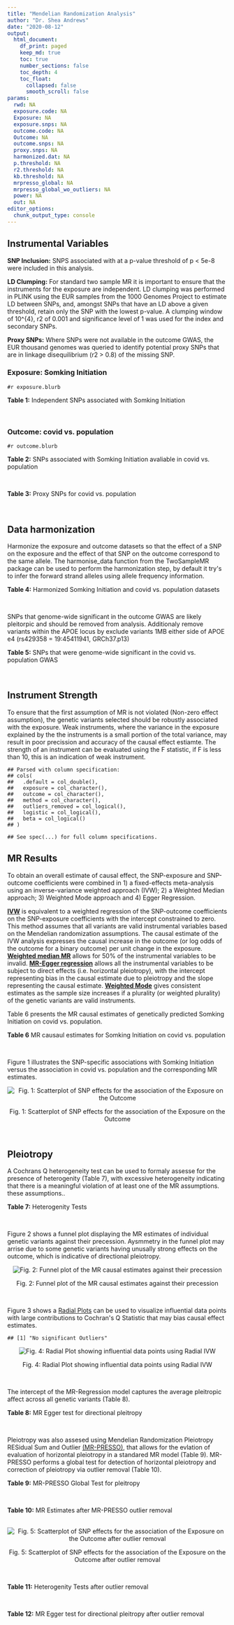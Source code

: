 ```yaml
---
title: "Mendelian Randomization Analysis"
author: "Dr. Shea Andrews"
date: "2020-08-12"
output:
  html_document:
    df_print: paged
    keep_md: true
    toc: true
    number_sections: false
    toc_depth: 4
    toc_float:
      collapsed: false
      smooth_scroll: false
params:
  rwd: NA
  exposure.code: NA
  Exposure: NA
  exposure.snps: NA
  outcome.code: NA
  Outcome: NA
  outcome.snps: NA
  proxy.snps: NA
  harmonized.dat: NA
  p.threshold: NA
  r2.threshold: NA
  kb.threshold: NA
  mrpresso_global: NA
  mrpresso_global_wo_outliers: NA
  power: NA
  out: NA
editor_options:
  chunk_output_type: console
---
```







## Instrumental Variables
**SNP Inclusion:** SNPS associated with at a p-value threshold of p < 5e-8 were included in this analysis.
<br>

**LD Clumping:** For standard two sample MR it is important to ensure that the instruments for the exposure are independent. LD clumping was performed in PLINK using the EUR samples from the 1000 Genomes Project to estimate LD between SNPs, and, amongst SNPs that have an LD above a given threshold, retain only the SNP with the lowest p-value. A clumping window of 10^{4}, r2 of 0.001 and significance level of 1 was used for the index and secondary SNPs.
<br>

**Proxy SNPs:** Where SNPs were not available in the outcome GWAS, the EUR thousand genomes was queried to identify potential proxy SNPs that are in linkage disequilibrium (r2 > 0.8) of the missing SNP.
<br>

### Exposure: Somking Initiation
`#r exposure.blurb`
<br>

**Table 1:** Independent SNPs associated with Somking Initiation
<div data-pagedtable="false">
  <script data-pagedtable-source type="application/json">
{"columns":[{"label":["SNP"],"name":[1],"type":["chr"],"align":["left"]},{"label":["CHROM"],"name":[2],"type":["dbl"],"align":["right"]},{"label":["POS"],"name":[3],"type":["dbl"],"align":["right"]},{"label":["REF"],"name":[4],"type":["chr"],"align":["left"]},{"label":["ALT"],"name":[5],"type":["chr"],"align":["left"]},{"label":["AF"],"name":[6],"type":["dbl"],"align":["right"]},{"label":["BETA"],"name":[7],"type":["dbl"],"align":["right"]},{"label":["SE"],"name":[8],"type":["dbl"],"align":["right"]},{"label":["Z"],"name":[9],"type":["dbl"],"align":["right"]},{"label":["P"],"name":[10],"type":["dbl"],"align":["right"]},{"label":["N"],"name":[11],"type":["dbl"],"align":["right"]},{"label":["TRAIT"],"name":[12],"type":["chr"],"align":["left"]}],"data":[{"1":"rs301805","2":"1","3":"8481016","4":"T","5":"G","6":"0.5590","7":"0.01030","8":"0.00180","9":"5.722222","10":"2.80e-09","11":"632802","12":"smkint"},{"1":"rs3001723","2":"1","3":"44037685","4":"G","5":"A","6":"0.3210","7":"0.01480","8":"0.00192","9":"7.708333","10":"8.12e-18","11":"632802","12":"smkint"},{"1":"rs6669839","2":"1","3":"50625979","4":"C","5":"T","6":"0.2040","7":"0.01230","8":"0.00218","9":"5.642202","10":"3.36e-09","11":"632802","12":"smkint"},{"1":"rs2186122","2":"1","3":"66470206","4":"A","5":"T","6":"0.5610","7":"0.01250","8":"0.00179","9":"6.983240","10":"3.61e-13","11":"632802","12":"smkint"},{"1":"rs7555507","2":"1","3":"73766037","4":"C","5":"T","6":"0.4960","7":"-0.01080","8":"0.00177","9":"-6.101695","10":"1.14e-11","11":"632802","12":"smkint"},{"1":"rs2050586","2":"1","3":"87905828","4":"G","5":"C","6":"0.3550","7":"-0.00914","8":"0.00184","9":"-4.967391","10":"3.00e-08","11":"632802","12":"smkint"},{"1":"rs12042107","2":"1","3":"91196176","4":"T","5":"C","6":"0.5270","7":"-0.00858","8":"0.00177","9":"-4.847458","10":"4.22e-10","11":"632802","12":"smkint"},{"1":"rs12027999","2":"1","3":"154206358","4":"T","5":"C","6":"0.1240","7":"-0.01430","8":"0.00267","9":"-5.355805","10":"5.76e-10","11":"632802","12":"smkint"},{"1":"rs2046850","2":"1","3":"210304319","4":"C","5":"T","6":"0.1870","7":"-0.01080","8":"0.00222","9":"-4.864865","10":"3.03e-08","11":"632802","12":"smkint"},{"1":"rs6728726","2":"2","3":"623976","4":"T","5":"C","6":"0.8290","7":"0.01580","8":"0.00235","9":"6.723404","10":"6.73e-14","11":"632802","12":"smkint"},{"1":"rs1004787","2":"2","3":"45159091","4":"G","5":"A","6":"0.5810","7":"0.01240","8":"0.00178","9":"6.966292","10":"5.27e-17","11":"632802","12":"smkint"},{"1":"rs1518393","2":"2","3":"58171220","4":"A","5":"C","6":"0.6310","7":"0.00903","8":"0.00185","9":"4.881081","10":"2.03e-08","11":"632802","12":"smkint"},{"1":"rs7585579","2":"2","3":"60024857","4":"C","5":"G","6":"0.5050","7":"0.00792","8":"0.00179","9":"4.424581","10":"1.88e-09","11":"632802","12":"smkint"},{"1":"rs266047","2":"2","3":"104088751","4":"G","5":"A","6":"0.5290","7":"-0.01340","8":"0.00178","9":"-7.528090","10":"3.36e-16","11":"632802","12":"smkint"},{"1":"rs35702515","2":"2","3":"137542847","4":"G","5":"T","6":"0.1620","7":"0.01060","8":"0.00213","9":"4.976526","10":"2.43e-09","11":"632802","12":"smkint"},{"1":"rs13030994","2":"2","3":"146143090","4":"G","5":"A","6":"0.4850","7":"0.01570","8":"0.00176","9":"8.920455","10":"3.56e-24","11":"632802","12":"smkint"},{"1":"rs1445649","2":"2","3":"155682556","4":"T","5":"C","6":"0.5250","7":"0.00951","8":"0.00177","9":"5.372881","10":"1.68e-11","11":"632802","12":"smkint"},{"1":"rs12474587","2":"2","3":"162802993","4":"G","5":"T","6":"0.4040","7":"0.01110","8":"0.00179","9":"6.201117","10":"1.25e-14","11":"632802","12":"smkint"},{"1":"rs6433897","2":"2","3":"182034448","4":"T","5":"C","6":"0.7540","7":"0.00999","8":"0.00203","9":"4.921182","10":"3.16e-08","11":"632802","12":"smkint"},{"1":"rs2107300","2":"2","3":"200937901","4":"C","5":"G","6":"0.8450","7":"-0.01340","8":"0.00251","9":"-5.338645","10":"3.27e-08","11":"632802","12":"smkint"},{"1":"rs4674993","2":"2","3":"226332033","4":"A","5":"G","6":"0.2070","7":"-0.01120","8":"0.00220","9":"-5.090909","10":"1.32e-08","11":"632802","12":"smkint"},{"1":"rs11721059","2":"3","3":"5725560","4":"C","5":"T","6":"0.4740","7":"0.00895","8":"0.00177","9":"5.056497","10":"2.17e-08","11":"632802","12":"smkint"},{"1":"rs12632110","2":"3","3":"50224225","4":"A","5":"G","6":"0.6470","7":"-0.01020","8":"0.00187","9":"-5.454545","10":"4.78e-10","11":"632802","12":"smkint"},{"1":"rs11712680","2":"3","3":"75009019","4":"A","5":"C","6":"0.1740","7":"-0.01260","8":"0.00225","9":"-5.600000","10":"3.51e-09","11":"632802","12":"smkint"},{"1":"rs6788098","2":"3","3":"85624131","4":"A","5":"T","6":"0.6230","7":"-0.01260","8":"0.00183","9":"-6.885246","10":"1.91e-17","11":"632802","12":"smkint"},{"1":"rs7631735","2":"3","3":"85996562","4":"G","5":"T","6":"0.6030","7":"0.00856","8":"0.00181","9":"4.729282","10":"2.79e-08","11":"632802","12":"smkint"},{"1":"rs1154693","2":"3","3":"117804154","4":"A","5":"G","6":"0.8560","7":"0.01450","8":"0.00247","9":"5.870445","10":"3.12e-11","11":"632802","12":"smkint"},{"1":"rs292071","2":"4","3":"28456089","4":"T","5":"C","6":"0.2440","7":"0.01030","8":"0.00198","9":"5.202020","10":"4.08e-09","11":"632802","12":"smkint"},{"1":"rs993700","2":"4","3":"67825894","4":"T","5":"C","6":"0.7660","7":"-0.01200","8":"0.00213","9":"-5.633803","10":"1.53e-09","11":"632802","12":"smkint"},{"1":"rs1160685","2":"4","3":"94052854","4":"C","5":"G","6":"0.4780","7":"0.00988","8":"0.00178","9":"5.550562","10":"7.20e-09","11":"632802","12":"smkint"},{"1":"rs13145728","2":"4","3":"140927812","4":"G","5":"C","6":"0.3580","7":"-0.01020","8":"0.00181","9":"-5.635359","10":"2.14e-10","11":"632802","12":"smkint"},{"1":"rs10001365","2":"4","3":"147797214","4":"G","5":"A","6":"0.4050","7":"-0.01060","8":"0.00180","9":"-5.888889","10":"6.65e-12","11":"632802","12":"smkint"},{"1":"rs6893752","2":"5","3":"60374912","4":"A","5":"G","6":"0.7660","7":"-0.01020","8":"0.00201","9":"-5.074627","10":"3.25e-09","11":"632802","12":"smkint"},{"1":"rs4571506","2":"5","3":"87756918","4":"C","5":"T","6":"0.4920","7":"-0.01260","8":"0.00177","9":"-7.118644","10":"1.09e-14","11":"632802","12":"smkint"},{"1":"rs12186738","2":"5","3":"103816655","4":"G","5":"T","6":"0.1540","7":"-0.01330","8":"0.00245","9":"-5.428571","10":"3.42e-11","11":"632802","12":"smkint"},{"1":"rs72789632","2":"5","3":"106834363","4":"C","5":"T","6":"0.1200","7":"-0.01500","8":"0.00255","9":"-5.882353","10":"5.02e-10","11":"632802","12":"smkint"},{"1":"rs1385108","2":"5","3":"154839646","4":"C","5":"T","6":"0.2390","7":"0.01210","8":"0.00207","9":"5.845411","10":"3.00e-09","11":"632802","12":"smkint"},{"1":"rs4044321","2":"5","3":"166989513","4":"A","5":"G","6":"0.6420","7":"-0.01310","8":"0.00185","9":"-7.081081","10":"6.08e-14","11":"632802","12":"smkint"},{"1":"rs222449","2":"6","3":"52916062","4":"A","5":"T","6":"0.7930","7":"-0.01150","8":"0.00220","9":"-5.227273","10":"1.08e-08","11":"632802","12":"smkint"},{"1":"rs10498846","2":"6","3":"67405337","4":"C","5":"T","6":"0.4730","7":"0.00906","8":"0.00178","9":"5.089888","10":"6.62e-09","11":"632802","12":"smkint"},{"1":"rs9401770","2":"6","3":"98748008","4":"G","5":"A","6":"0.2730","7":"0.01070","8":"0.00198","9":"5.404040","10":"3.47e-12","11":"632802","12":"smkint"},{"1":"rs3800227","2":"6","3":"108994161","4":"A","5":"G","6":"0.7010","7":"0.01010","8":"0.00202","9":"5.000000","10":"1.93e-08","11":"632802","12":"smkint"},{"1":"rs240963","2":"6","3":"111644332","4":"T","5":"C","6":"0.8360","7":"-0.01750","8":"0.00242","9":"-7.231405","10":"2.16e-17","11":"632802","12":"smkint"},{"1":"rs4236259","2":"7","3":"1708080","4":"T","5":"G","6":"0.4990","7":"-0.01140","8":"0.00180","9":"-6.333333","10":"3.35e-12","11":"632802","12":"smkint"},{"1":"rs10260968","2":"7","3":"1889773","4":"G","5":"A","6":"0.5970","7":"-0.00885","8":"0.00178","9":"-4.971910","10":"1.75e-08","11":"632802","12":"smkint"},{"1":"rs13246563","2":"7","3":"3438243","4":"C","5":"G","6":"0.5260","7":"-0.00976","8":"0.00180","9":"-5.422222","10":"3.45e-10","11":"632802","12":"smkint"},{"1":"rs12112638","2":"7","3":"69735251","4":"A","5":"G","6":"0.2750","7":"-0.01080","8":"0.00201","9":"-5.373134","10":"1.34e-09","11":"632802","12":"smkint"},{"1":"rs11768481","2":"7","3":"96629103","4":"C","5":"A","6":"0.3470","7":"-0.01030","8":"0.00193","9":"-5.336788","10":"7.00e-10","11":"632802","12":"smkint"},{"1":"rs12333760","2":"7","3":"99185406","4":"T","5":"C","6":"0.2040","7":"-0.01270","8":"0.00238","9":"-5.336134","10":"1.44e-09","11":"632802","12":"smkint"},{"1":"rs10233018","2":"7","3":"117523709","4":"A","5":"G","6":"0.5030","7":"0.01320","8":"0.00177","9":"7.457627","10":"2.75e-14","11":"632802","12":"smkint"},{"1":"rs10279261","2":"7","3":"133589846","4":"G","5":"A","6":"0.6190","7":"-0.01010","8":"0.00187","9":"-5.401070","10":"5.00e-09","11":"632802","12":"smkint"},{"1":"rs1565735","2":"8","3":"27426077","4":"T","5":"A","6":"0.2120","7":"-0.01760","8":"0.00227","9":"-7.753304","10":"3.42e-17","11":"632802","12":"smkint"},{"1":"rs13261666","2":"8","3":"59814666","4":"G","5":"T","6":"0.5220","7":"-0.01130","8":"0.00176","9":"-6.420455","10":"3.90e-14","11":"632802","12":"smkint"},{"1":"rs12545053","2":"8","3":"65073605","4":"A","5":"G","6":"0.3970","7":"0.01030","8":"0.00181","9":"5.690608","10":"2.43e-08","11":"632802","12":"smkint"},{"1":"rs10956809","2":"8","3":"92775386","4":"G","5":"C","6":"0.4420","7":"-0.00809","8":"0.00178","9":"-4.544944","10":"6.32e-09","11":"632802","12":"smkint"},{"1":"rs1899896","2":"8","3":"93201036","4":"C","5":"T","6":"0.2860","7":"0.01200","8":"0.00194","9":"6.185567","10":"1.04e-11","11":"632802","12":"smkint"},{"1":"rs4543592","2":"9","3":"3014254","4":"T","5":"C","6":"0.4680","7":"0.00887","8":"0.00177","9":"5.011299","10":"7.46e-10","11":"632802","12":"smkint"},{"1":"rs10114490","2":"9","3":"11070165","4":"G","5":"A","6":"0.1980","7":"-0.00893","8":"0.00227","9":"-3.933921","10":"1.81e-08","11":"632802","12":"smkint"},{"1":"rs2378662","2":"9","3":"86707289","4":"G","5":"A","6":"0.5560","7":"0.00862","8":"0.00178","9":"4.842697","10":"4.16e-09","11":"632802","12":"smkint"},{"1":"rs10905461","2":"10","3":"8803551","4":"T","5":"C","6":"0.7180","7":"-0.01070","8":"0.00207","9":"-5.169082","10":"7.35e-09","11":"632802","12":"smkint"},{"1":"rs10159545","2":"10","3":"21766969","4":"C","5":"G","6":"0.3750","7":"0.01260","8":"0.00186","9":"6.774194","10":"1.84e-12","11":"632802","12":"smkint"},{"1":"rs7921378","2":"10","3":"63674885","4":"G","5":"C","6":"0.4630","7":"-0.01250","8":"0.00178","9":"-7.022472","10":"8.26e-13","11":"632802","12":"smkint"},{"1":"rs12356821","2":"10","3":"104563808","4":"G","5":"C","6":"0.1400","7":"0.01410","8":"0.00256","9":"5.507812","10":"6.27e-15","11":"632802","12":"smkint"},{"1":"rs9423279","2":"10","3":"125680419","4":"C","5":"G","6":"0.6410","7":"-0.00845","8":"0.00197","9":"-4.289340","10":"3.21e-08","11":"632802","12":"smkint"},{"1":"rs4523689","2":"11","3":"7950797","4":"A","5":"G","6":"0.4080","7":"-0.00757","8":"0.00181","9":"-4.182320","10":"1.55e-08","11":"632802","12":"smkint"},{"1":"rs6265","2":"11","3":"27679916","4":"C","5":"T","6":"0.2030","7":"-0.01400","8":"0.00224","9":"-6.250000","10":"3.77e-12","11":"632802","12":"smkint"},{"1":"rs7929518","2":"11","3":"85980958","4":"A","5":"G","6":"0.7650","7":"0.01130","8":"0.00212","9":"5.330189","10":"1.56e-08","11":"632802","12":"smkint"},{"1":"rs7938812","2":"11","3":"112911004","4":"T","5":"G","6":"0.4240","7":"0.01850","8":"0.00180","9":"10.277778","10":"2.71e-33","11":"632802","12":"smkint"},{"1":"rs11057005","2":"12","3":"16748721","4":"A","5":"G","6":"0.4300","7":"-0.01040","8":"0.00180","9":"-5.777778","10":"4.85e-09","11":"632802","12":"smkint"},{"1":"rs4759228","2":"12","3":"56508409","4":"G","5":"C","6":"0.2700","7":"-0.01010","8":"0.00198","9":"-5.101010","10":"3.58e-08","11":"632802","12":"smkint"},{"1":"rs7969559","2":"12","3":"69655167","4":"A","5":"G","6":"0.6880","7":"-0.00965","8":"0.00197","9":"-4.898477","10":"7.31e-10","11":"632802","12":"smkint"},{"1":"rs1971318","2":"12","3":"121389500","4":"C","5":"T","6":"0.1410","7":"0.01260","8":"0.00244","9":"5.163934","10":"7.06e-09","11":"632802","12":"smkint"},{"1":"rs3904512","2":"13","3":"38357471","4":"G","5":"A","6":"0.4290","7":"-0.00867","8":"0.00177","9":"-4.898305","10":"3.23e-09","11":"632802","12":"smkint"},{"1":"rs9540729","2":"13","3":"66947124","4":"A","5":"T","6":"0.5010","7":"-0.00784","8":"0.00176","9":"-4.454545","10":"3.82e-08","11":"632802","12":"smkint"},{"1":"rs7322872","2":"13","3":"100548329","4":"C","5":"T","6":"0.7820","7":"-0.01080","8":"0.00219","9":"-4.931507","10":"3.58e-09","11":"632802","12":"smkint"},{"1":"rs76214862","2":"14","3":"29500130","4":"A","5":"C","6":"0.2020","7":"-0.01200","8":"0.00227","9":"-5.286344","10":"3.99e-08","11":"632802","12":"smkint"},{"1":"rs1435741","2":"15","3":"47935843","4":"G","5":"A","6":"0.4250","7":"0.01340","8":"0.00178","9":"7.528090","10":"2.64e-16","11":"632802","12":"smkint"},{"1":"rs12441907","2":"15","3":"83922387","4":"C","5":"A","6":"0.1860","7":"-0.01270","8":"0.00224","9":"-5.669643","10":"1.06e-10","11":"632802","12":"smkint"},{"1":"rs7197072","2":"16","3":"717085","4":"C","5":"T","6":"0.2380","7":"-0.00986","8":"0.00206","9":"-4.786408","10":"2.77e-09","11":"632802","12":"smkint"},{"1":"rs12923427","2":"16","3":"17575065","4":"C","5":"T","6":"0.2040","7":"-0.00996","8":"0.00221","9":"-4.506787","10":"4.44e-08","11":"632802","12":"smkint"},{"1":"rs4785836","2":"16","3":"65604652","4":"T","5":"C","6":"0.3980","7":"-0.00966","8":"0.00182","9":"-5.307692","10":"2.26e-08","11":"632802","12":"smkint"},{"1":"rs11658881","2":"17","3":"2072949","4":"A","5":"G","6":"0.4180","7":"0.00946","8":"0.00180","9":"5.255556","10":"2.43e-08","11":"632802","12":"smkint"},{"1":"rs11078713","2":"17","3":"7795972","4":"A","5":"G","6":"0.4540","7":"-0.00840","8":"0.00182","9":"-4.615385","10":"2.23e-08","11":"632802","12":"smkint"},{"1":"rs7224742","2":"17","3":"30657058","4":"C","5":"T","6":"0.5950","7":"-0.00808","8":"0.00182","9":"-4.439560","10":"1.43e-08","11":"632802","12":"smkint"},{"1":"rs72896886","2":"18","3":"42632652","4":"G","5":"C","6":"0.1440","7":"-0.01320","8":"0.00246","9":"-5.365854","10":"2.75e-08","11":"632802","12":"smkint"},{"1":"rs6508144","2":"18","3":"50026142","4":"C","5":"G","6":"0.5630","7":"-0.00883","8":"0.00180","9":"-4.905556","10":"7.97e-09","11":"632802","12":"smkint"},{"1":"rs11872397","2":"18","3":"72535282","4":"G","5":"A","6":"0.2520","7":"-0.01200","8":"0.00206","9":"-5.825243","10":"1.43e-09","11":"632802","12":"smkint"},{"1":"rs76608582","2":"19","3":"4474725","4":"C","5":"A","6":"0.0389","7":"-0.02730","8":"0.00471","9":"-5.796178","10":"1.94e-09","11":"632802","12":"smkint"},{"1":"rs1555445","2":"20","3":"31175258","4":"A","5":"T","6":"0.3370","7":"0.00918","8":"0.00191","9":"4.806283","10":"3.65e-09","11":"632802","12":"smkint"},{"1":"rs56820925","2":"20","3":"54387374","4":"C","5":"T","6":"0.3470","7":"-0.01040","8":"0.00184","9":"-5.652174","10":"1.73e-08","11":"632802","12":"smkint"},{"1":"rs117143374","2":"21","3":"40555561","4":"T","5":"C","6":"0.1200","7":"0.01250","8":"0.00272","9":"4.595588","10":"2.76e-08","11":"632802","12":"smkint"},{"1":"rs134529","2":"22","3":"28781758","4":"T","5":"C","6":"0.3490","7":"-0.00809","8":"0.00182","9":"-4.445055","10":"4.85e-08","11":"632802","12":"smkint"}],"options":{"columns":{"min":{},"max":[10]},"rows":{"min":[10],"max":[10]},"pages":{}}}
  </script>
</div>
<br>

### Outcome: covid vs. population
`#r outcome.blurb`
<br>

**Table 2:** SNPs associated with Somking Initiation avaliable in covid vs. population
<div data-pagedtable="false">
  <script data-pagedtable-source type="application/json">
{"columns":[{"label":["SNP"],"name":[1],"type":["chr"],"align":["left"]},{"label":["CHROM"],"name":[2],"type":["dbl"],"align":["right"]},{"label":["POS"],"name":[3],"type":["dbl"],"align":["right"]},{"label":["REF"],"name":[4],"type":["chr"],"align":["left"]},{"label":["ALT"],"name":[5],"type":["chr"],"align":["left"]},{"label":["AF"],"name":[6],"type":["dbl"],"align":["right"]},{"label":["BETA"],"name":[7],"type":["dbl"],"align":["right"]},{"label":["SE"],"name":[8],"type":["dbl"],"align":["right"]},{"label":["Z"],"name":[9],"type":["dbl"],"align":["right"]},{"label":["P"],"name":[10],"type":["dbl"],"align":["right"]},{"label":["N"],"name":[11],"type":["dbl"],"align":["right"]},{"label":["TRAIT"],"name":[12],"type":["chr"],"align":["left"]}],"data":[{"1":"rs301805","2":"1","3":"8481016","4":"T","5":"G","6":"0.59250","7":"0.01462700","8":"0.021700","9":"0.674055300","10":"0.500300","11":"1079718","12":"covid_vs._population"},{"1":"rs3001723","2":"1","3":"44037685","4":"G","5":"A","6":"0.29560","7":"0.02622300","8":"0.022924","9":"1.143910312","10":"0.252700","11":"1079718","12":"covid_vs._population"},{"1":"rs6669839","2":"1","3":"50625979","4":"C","5":"T","6":"0.21380","7":"0.00402990","8":"0.026644","9":"0.151249812","10":"0.879800","11":"1079718","12":"covid_vs._population"},{"1":"rs2186122","2":"1","3":"66470206","4":"A","5":"T","6":"0.56640","7":"-0.01941300","8":"0.021524","9":"-0.901923434","10":"0.367100","11":"1079718","12":"covid_vs._population"},{"1":"rs7555507","2":"1","3":"73766037","4":"C","5":"T","6":"0.50440","7":"0.01190300","8":"0.021295","9":"0.558957502","10":"0.576200","11":"1079718","12":"covid_vs._population"},{"1":"rs2050586","2":"1","3":"87905828","4":"G","5":"C","6":"0.35470","7":"0.01257500","8":"0.022204","9":"0.566339398","10":"0.571200","11":"1079718","12":"covid_vs._population"},{"1":"rs12042107","2":"1","3":"91196176","4":"T","5":"C","6":"0.52860","7":"-0.03932300","8":"0.021562","9":"-1.823717651","10":"0.068200","11":"1079718","12":"covid_vs._population"},{"1":"rs12027999","2":"1","3":"154206358","4":"T","5":"C","6":"0.12370","7":"-0.00157550","8":"0.039075","9":"-0.040319898","10":"0.967800","11":"592331","12":"covid_vs._population"},{"1":"rs2046850","2":"1","3":"210304319","4":"C","5":"T","6":"0.20410","7":"-0.00807040","8":"0.027795","9":"-0.290354380","10":"0.771500","11":"1079718","12":"covid_vs._population"},{"1":"rs6728726","2":"2","3":"623976","4":"T","5":"C","6":"0.82950","7":"0.03793600","8":"0.028153","9":"1.347494050","10":"0.177800","11":"1079718","12":"covid_vs._population"},{"1":"rs1004787","2":"2","3":"45159091","4":"G","5":"A","6":"0.58140","7":"0.01686900","8":"0.022098","9":"0.763372251","10":"0.445200","11":"1074949","12":"covid_vs._population"},{"1":"rs1518393","2":"2","3":"58171220","4":"A","5":"C","6":"0.61220","7":"0.00313170","8":"0.025265","9":"0.123954087","10":"0.901400","11":"592331","12":"covid_vs._population"},{"1":"rs7585579","2":"2","3":"60024857","4":"C","5":"G","6":"0.51130","7":"0.00021465","8":"0.023982","9":"0.008950463","10":"0.992900","11":"795262","12":"covid_vs._population"},{"1":"rs266047","2":"2","3":"104088751","4":"G","5":"A","6":"0.53770","7":"0.00771180","8":"0.021388","9":"0.360566673","10":"0.718400","11":"1079718","12":"covid_vs._population"},{"1":"rs35702515","2":"2","3":"137542847","4":"G","5":"T","6":"0.22150","7":"0.02276500","8":"0.028761","9":"0.791523243","10":"0.428600","11":"1079718","12":"covid_vs._population"},{"1":"rs13030994","2":"2","3":"146143090","4":"G","5":"A","6":"0.50140","7":"-0.03429200","8":"0.021367","9":"-1.604904760","10":"0.108500","11":"1079718","12":"covid_vs._population"},{"1":"rs1445649","2":"2","3":"155682556","4":"T","5":"C","6":"0.51340","7":"0.04123400","8":"0.021491","9":"1.918663627","10":"0.055030","11":"1079718","12":"covid_vs._population"},{"1":"rs12474587","2":"2","3":"162802993","4":"G","5":"T","6":"0.42090","7":"0.02393500","8":"0.021681","9":"1.103961994","10":"0.269600","11":"1079718","12":"covid_vs._population"},{"1":"rs6433897","2":"2","3":"182034448","4":"T","5":"C","6":"0.73870","7":"0.00251020","8":"0.024403","9":"0.102864402","10":"0.918100","11":"1079718","12":"covid_vs._population"},{"1":"rs2107300","2":"2","3":"200937901","4":"C","5":"G","6":"0.84160","7":"-0.02863900","8":"0.029692","9":"-0.964535902","10":"0.334800","11":"1079718","12":"covid_vs._population"},{"1":"rs4674993","2":"2","3":"226332033","4":"A","5":"G","6":"0.20860","7":"-0.01747000","8":"0.026676","9":"-0.654895786","10":"0.512500","11":"1079718","12":"covid_vs._population"},{"1":"rs11721059","2":"3","3":"5725560","4":"C","5":"T","6":"0.47150","7":"0.02579900","8":"0.021524","9":"1.198615499","10":"0.230700","11":"1079718","12":"covid_vs._population"},{"1":"rs12632110","2":"3","3":"50224225","4":"A","5":"G","6":"0.67430","7":"-0.00217360","8":"0.022688","9":"-0.095803949","10":"0.923700","11":"1079718","12":"covid_vs._population"},{"1":"rs11712680","2":"3","3":"75009019","4":"A","5":"C","6":"0.17690","7":"-0.00072570","8":"0.028391","9":"-0.025560917","10":"0.979600","11":"1052303","12":"covid_vs._population"},{"1":"rs6788098","2":"3","3":"85624131","4":"A","5":"T","6":"0.63220","7":"-0.03742600","8":"0.022323","9":"-1.676566770","10":"0.093630","11":"1079009","12":"covid_vs._population"},{"1":"rs7631735","2":"3","3":"85996562","4":"G","5":"T","6":"0.60210","7":"-0.00026515","8":"0.024779","9":"-0.010700593","10":"0.991500","11":"592331","12":"covid_vs._population"},{"1":"rs1154693","2":"3","3":"117804154","4":"A","5":"G","6":"0.82590","7":"0.05296400","8":"0.029539","9":"1.793019398","10":"0.072970","11":"1079718","12":"covid_vs._population"},{"1":"rs292071","2":"4","3":"28456089","4":"T","5":"C","6":"0.25220","7":"0.01331200","8":"0.025194","9":"0.528379773","10":"0.597200","11":"1079009","12":"covid_vs._population"},{"1":"rs993700","2":"4","3":"67825894","4":"T","5":"C","6":"0.78040","7":"0.00770740","8":"0.025606","9":"0.300999766","10":"0.763400","11":"1079718","12":"covid_vs._population"},{"1":"rs1160685","2":"4","3":"94052854","4":"C","5":"G","6":"0.42480","7":"-0.02246600","8":"0.021638","9":"-1.038266013","10":"0.299100","11":"1079718","12":"covid_vs._population"},{"1":"rs13145728","2":"4","3":"140927812","4":"G","5":"C","6":"0.36890","7":"0.00018798","8":"0.022768","9":"0.008256325","10":"0.993400","11":"1079009","12":"covid_vs._population"},{"1":"rs10001365","2":"4","3":"147797214","4":"G","5":"A","6":"0.41260","7":"-0.01934500","8":"0.021712","9":"-0.890981945","10":"0.373000","11":"1079718","12":"covid_vs._population"},{"1":"rs6893752","2":"5","3":"60374912","4":"A","5":"G","6":"0.74940","7":"0.04521500","8":"0.025273","9":"1.789063427","10":"0.073610","11":"1079009","12":"covid_vs._population"},{"1":"rs4571506","2":"5","3":"87756918","4":"C","5":"T","6":"0.46250","7":"0.06294400","8":"0.021291","9":"2.956366540","10":"0.003112","11":"1079718","12":"covid_vs._population"},{"1":"rs12186738","2":"5","3":"103816655","4":"G","5":"T","6":"0.15140","7":"-0.05935300","8":"0.029627","9":"-2.003341547","10":"0.045140","11":"1052303","12":"covid_vs._population"},{"1":"rs72789632","2":"5","3":"106834363","4":"C","5":"T","6":"0.11710","7":"0.00903420","8":"0.033427","9":"0.270266551","10":"0.787000","11":"1052303","12":"covid_vs._population"},{"1":"rs1385108","2":"5","3":"154839646","4":"C","5":"T","6":"0.25450","7":"0.00326530","8":"0.025058","9":"0.130309682","10":"0.896300","11":"1079718","12":"covid_vs._population"},{"1":"rs4044321","2":"5","3":"166989513","4":"A","5":"G","6":"0.63830","7":"0.04604900","8":"0.022280","9":"2.066831239","10":"0.038750","11":"1079718","12":"covid_vs._population"},{"1":"rs222449","2":"6","3":"52916062","4":"A","5":"T","6":"0.80050","7":"0.02119800","8":"0.027179","9":"0.779940395","10":"0.435400","11":"1079009","12":"covid_vs._population"},{"1":"rs10498846","2":"6","3":"67405337","4":"C","5":"T","6":"0.50300","7":"0.00912100","8":"0.021765","9":"0.419067310","10":"0.675200","11":"1052303","12":"covid_vs._population"},{"1":"rs9401770","2":"6","3":"98748008","4":"G","5":"A","6":"0.28780","7":"0.02982200","8":"0.023667","9":"1.260066760","10":"0.207600","11":"1079718","12":"covid_vs._population"},{"1":"rs3800227","2":"6","3":"108994161","4":"A","5":"G","6":"0.72580","7":"-0.01082200","8":"0.024067","9":"-0.449661362","10":"0.653000","11":"1079718","12":"covid_vs._population"},{"1":"rs240963","2":"6","3":"111644332","4":"T","5":"C","6":"0.82790","7":"-0.02223800","8":"0.028930","9":"-0.768683028","10":"0.442100","11":"1079718","12":"covid_vs._population"},{"1":"rs4236259","2":"7","3":"1708080","4":"T","5":"G","6":"0.49470","7":"0.00193470","8":"0.021581","9":"0.089648302","10":"0.928600","11":"1079718","12":"covid_vs._population"},{"1":"rs10260968","2":"7","3":"1889773","4":"G","5":"A","6":"0.58580","7":"-0.02803500","8":"0.021671","9":"-1.293664344","10":"0.195800","11":"1079718","12":"covid_vs._population"},{"1":"rs13246563","2":"7","3":"3438243","4":"C","5":"G","6":"0.53860","7":"-0.03994500","8":"0.025097","9":"-1.591624497","10":"0.111500","11":"591622","12":"covid_vs._population"},{"1":"rs12112638","2":"7","3":"69735251","4":"A","5":"G","6":"0.27610","7":"0.00876870","8":"0.023755","9":"0.369130709","10":"0.712000","11":"1079718","12":"covid_vs._population"},{"1":"rs11768481","2":"7","3":"96629103","4":"C","5":"A","6":"0.33320","7":"-0.01803100","8":"0.027373","9":"-0.658714792","10":"0.510100","11":"560147","12":"covid_vs._population"},{"1":"rs12333760","2":"7","3":"99185406","4":"T","5":"C","6":"0.18650","7":"0.01675600","8":"0.028131","9":"0.595641819","10":"0.551400","11":"1079718","12":"covid_vs._population"},{"1":"rs10233018","2":"7","3":"117523709","4":"A","5":"G","6":"0.53040","7":"0.04028600","8":"0.021375","9":"1.884725146","10":"0.059460","11":"1079718","12":"covid_vs._population"},{"1":"rs10279261","2":"7","3":"133589846","4":"G","5":"A","6":"0.61980","7":"-0.00306450","8":"0.022197","9":"-0.138059197","10":"0.890200","11":"1079718","12":"covid_vs._population"},{"1":"rs1565735","2":"8","3":"27426077","4":"T","5":"A","6":"0.19670","7":"-0.03832500","8":"0.026955","9":"-1.421814135","10":"0.155100","11":"1051594","12":"covid_vs._population"},{"1":"rs13261666","2":"8","3":"59814666","4":"G","5":"T","6":"0.51130","7":"-0.03162800","8":"0.021406","9":"-1.477529665","10":"0.139500","11":"1079718","12":"covid_vs._population"},{"1":"rs12545053","2":"8","3":"65073605","4":"A","5":"G","6":"0.39220","7":"0.03262400","8":"0.022160","9":"1.472202166","10":"0.141000","11":"1052303","12":"covid_vs._population"},{"1":"rs10956809","2":"8","3":"92775386","4":"G","5":"C","6":"0.46550","7":"-0.01483300","8":"0.021717","9":"-0.683013308","10":"0.494600","11":"1079718","12":"covid_vs._population"},{"1":"rs1899896","2":"8","3":"93201036","4":"C","5":"T","6":"0.29770","7":"0.01737500","8":"0.023587","9":"0.736634587","10":"0.461400","11":"1079718","12":"covid_vs._population"},{"1":"rs4543592","2":"9","3":"3014254","4":"T","5":"C","6":"0.45350","7":"-0.02427000","8":"0.021485","9":"-1.129625320","10":"0.258600","11":"1079718","12":"covid_vs._population"},{"1":"rs10114490","2":"9","3":"11070165","4":"G","5":"A","6":"0.18470","7":"-0.03446400","8":"0.027465","9":"-1.254833424","10":"0.209500","11":"876078","12":"covid_vs._population"},{"1":"rs2378662","2":"9","3":"86707289","4":"G","5":"A","6":"0.53750","7":"-0.02632700","8":"0.021764","9":"-1.209658151","10":"0.226400","11":"1079718","12":"covid_vs._population"},{"1":"rs10905461","2":"10","3":"8803551","4":"T","5":"C","6":"0.76140","7":"0.02200200","8":"0.024480","9":"0.898774510","10":"0.368800","11":"1079718","12":"covid_vs._population"},{"1":"rs10159545","2":"10","3":"21766969","4":"C","5":"G","6":"0.35890","7":"0.01371200","8":"0.024510","9":"0.559445124","10":"0.575900","11":"795971","12":"covid_vs._population"},{"1":"rs7921378","2":"10","3":"63674885","4":"G","5":"C","6":"0.48520","7":"0.01577700","8":"0.021321","9":"0.739974673","10":"0.459300","11":"1079718","12":"covid_vs._population"},{"1":"rs12356821","2":"10","3":"104563808","4":"G","5":"C","6":"0.13970","7":"0.04469300","8":"0.031511","9":"1.418330107","10":"0.156100","11":"1079718","12":"covid_vs._population"},{"1":"rs9423279","2":"10","3":"125680419","4":"C","5":"G","6":"0.62920","7":"0.02300900","8":"0.022980","9":"1.001261967","10":"0.316700","11":"1079718","12":"covid_vs._population"},{"1":"rs4523689","2":"11","3":"7950797","4":"A","5":"G","6":"0.39840","7":"-0.02557000","8":"0.022015","9":"-1.161480809","10":"0.245400","11":"1079009","12":"covid_vs._population"},{"1":"rs6265","2":"11","3":"27679916","4":"C","5":"T","6":"0.17200","7":"-0.02955800","8":"0.027631","9":"-1.069740509","10":"0.284700","11":"1079718","12":"covid_vs._population"},{"1":"rs7929518","2":"11","3":"85980958","4":"A","5":"G","6":"0.76640","7":"-0.03137500","8":"0.025063","9":"-1.251845350","10":"0.210600","11":"1079718","12":"covid_vs._population"},{"1":"rs7938812","2":"11","3":"112911004","4":"T","5":"G","6":"0.42990","7":"-0.00551060","8":"0.021908","9":"-0.251533686","10":"0.801400","11":"1079718","12":"covid_vs._population"},{"1":"rs11057005","2":"12","3":"16748721","4":"A","5":"G","6":"0.45910","7":"0.00448160","8":"0.022233","9":"0.201574236","10":"0.840200","11":"1052303","12":"covid_vs._population"},{"1":"rs4759228","2":"12","3":"56508409","4":"G","5":"C","6":"0.27600","7":"0.00517680","8":"0.024200","9":"0.213917355","10":"0.830600","11":"1079718","12":"covid_vs._population"},{"1":"rs7969559","2":"12","3":"69655167","4":"A","5":"G","6":"0.71340","7":"-0.01116100","8":"0.023698","9":"-0.470968014","10":"0.637700","11":"1079009","12":"covid_vs._population"},{"1":"rs1971318","2":"12","3":"121389500","4":"C","5":"T","6":"0.14420","7":"0.01713000","8":"0.030644","9":"0.559000131","10":"0.576200","11":"1052303","12":"covid_vs._population"},{"1":"rs3904512","2":"13","3":"38357471","4":"G","5":"A","6":"0.43820","7":"0.01767300","8":"0.021499","9":"0.822038234","10":"0.411100","11":"1079718","12":"covid_vs._population"},{"1":"rs9540729","2":"13","3":"66947124","4":"A","5":"T","6":"0.50820","7":"0.00859500","8":"0.021356","9":"0.402463008","10":"0.687300","11":"1079718","12":"covid_vs._population"},{"1":"rs7322872","2":"13","3":"100548329","4":"C","5":"T","6":"0.77030","7":"0.00270280","8":"0.026772","9":"0.100956223","10":"0.919600","11":"848663","12":"covid_vs._population"},{"1":"rs76214862","2":"14","3":"29500130","4":"A","5":"C","6":"0.20250","7":"-0.00073251","8":"0.027022","9":"-0.027107912","10":"0.978400","11":"1079009","12":"covid_vs._population"},{"1":"rs1435741","2":"15","3":"47935843","4":"G","5":"A","6":"0.41790","7":"0.01543400","8":"0.021688","9":"0.711637772","10":"0.476700","11":"1079718","12":"covid_vs._population"},{"1":"rs12441907","2":"15","3":"83922387","4":"C","5":"A","6":"0.18630","7":"0.01074700","8":"0.027647","9":"0.388722104","10":"0.697500","11":"1079718","12":"covid_vs._population"},{"1":"rs7197072","2":"16","3":"717085","4":"C","5":"T","6":"0.27300","7":"0.00574190","8":"0.025125","9":"0.228533333","10":"0.819200","11":"1079718","12":"covid_vs._population"},{"1":"rs12923427","2":"16","3":"17575065","4":"C","5":"T","6":"0.18260","7":"0.02555600","8":"0.026949","9":"0.948309770","10":"0.343000","11":"1079718","12":"covid_vs._population"},{"1":"rs4785836","2":"16","3":"65604652","4":"T","5":"C","6":"0.38690","7":"-0.03126000","8":"0.022088","9":"-1.415248099","10":"0.157000","11":"1079718","12":"covid_vs._population"},{"1":"rs11658881","2":"17","3":"2072949","4":"A","5":"G","6":"0.40000","7":"-0.02461400","8":"0.021778","9":"-1.130223161","10":"0.258400","11":"1079718","12":"covid_vs._population"},{"1":"rs11078713","2":"17","3":"7795972","4":"A","5":"G","6":"0.44160","7":"-0.05227000","8":"0.022370","9":"-2.336611533","10":"0.019460","11":"1074949","12":"covid_vs._population"},{"1":"rs7224742","2":"17","3":"30657058","4":"C","5":"T","6":"0.62480","7":"-0.03907900","8":"0.021842","9":"-1.789167659","10":"0.073590","11":"1079718","12":"covid_vs._population"},{"1":"rs72896886","2":"18","3":"42632652","4":"G","5":"C","6":"0.16170","7":"0.00642840","8":"0.030249","9":"0.212516116","10":"0.831700","11":"1079009","12":"covid_vs._population"},{"1":"rs6508144","2":"18","3":"50026142","4":"C","5":"G","6":"0.56460","7":"0.02371400","8":"0.021526","9":"1.101644523","10":"0.270600","11":"1079718","12":"covid_vs._population"},{"1":"rs11872397","2":"18","3":"72535282","4":"G","5":"A","6":"0.24190","7":"0.00682140","8":"0.024932","9":"0.273600193","10":"0.784400","11":"1079718","12":"covid_vs._population"},{"1":"rs76608582","2":"19","3":"4474725","4":"C","5":"A","6":"0.05156","7":"-0.06765300","8":"0.069726","9":"-0.970269340","10":"0.331900","11":"757010","12":"covid_vs._population"},{"1":"rs1555445","2":"20","3":"31175258","4":"A","5":"T","6":"0.34940","7":"0.02907700","8":"0.023023","9":"1.262954437","10":"0.206600","11":"1079718","12":"covid_vs._population"},{"1":"rs56820925","2":"20","3":"54387374","4":"C","5":"T","6":"0.36030","7":"0.01420600","8":"0.024939","9":"0.569629897","10":"0.568900","11":"795971","12":"covid_vs._population"},{"1":"rs117143374","2":"21","3":"40555561","4":"T","5":"C","6":"0.12320","7":"-0.00807470","8":"0.032811","9":"-0.246097345","10":"0.805600","11":"1079009","12":"covid_vs._population"},{"1":"rs134529","2":"22","3":"28781758","4":"T","5":"C","6":"0.38560","7":"0.01330200","8":"0.022064","9":"0.602882524","10":"0.546600","11":"1079718","12":"covid_vs._population"}],"options":{"columns":{"min":{},"max":[10]},"rows":{"min":[10],"max":[10]},"pages":{}}}
  </script>
</div>
<br>

**Table 3:** Proxy SNPs for covid vs. population
<div data-pagedtable="false">
  <script data-pagedtable-source type="application/json">
{"columns":[{"label":["proxy.outcome"],"name":[1],"type":["lgl"],"align":["right"]},{"label":["target_snp"],"name":[2],"type":["lgl"],"align":["right"]},{"label":["proxy_snp"],"name":[3],"type":["lgl"],"align":["right"]},{"label":["ld.r2"],"name":[4],"type":["lgl"],"align":["right"]},{"label":["Dprime"],"name":[5],"type":["lgl"],"align":["right"]},{"label":["ref.proxy"],"name":[6],"type":["lgl"],"align":["right"]},{"label":["alt.proxy"],"name":[7],"type":["lgl"],"align":["right"]},{"label":["CHROM"],"name":[8],"type":["lgl"],"align":["right"]},{"label":["POS"],"name":[9],"type":["lgl"],"align":["right"]},{"label":["ALT.proxy"],"name":[10],"type":["lgl"],"align":["right"]},{"label":["REF.proxy"],"name":[11],"type":["lgl"],"align":["right"]},{"label":["AF"],"name":[12],"type":["lgl"],"align":["right"]},{"label":["BETA"],"name":[13],"type":["lgl"],"align":["right"]},{"label":["SE"],"name":[14],"type":["lgl"],"align":["right"]},{"label":["P"],"name":[15],"type":["lgl"],"align":["right"]},{"label":["N"],"name":[16],"type":["lgl"],"align":["right"]},{"label":["ref"],"name":[17],"type":["lgl"],"align":["right"]},{"label":["alt"],"name":[18],"type":["lgl"],"align":["right"]},{"label":["ALT"],"name":[19],"type":["lgl"],"align":["right"]},{"label":["REF"],"name":[20],"type":["lgl"],"align":["right"]},{"label":["PHASE"],"name":[21],"type":["lgl"],"align":["right"]}],"data":[{"1":"NA","2":"NA","3":"NA","4":"NA","5":"NA","6":"NA","7":"NA","8":"NA","9":"NA","10":"NA","11":"NA","12":"NA","13":"NA","14":"NA","15":"NA","16":"NA","17":"NA","18":"NA","19":"NA","20":"NA","21":"NA"}],"options":{"columns":{"min":{},"max":[10]},"rows":{"min":[10],"max":[10]},"pages":{}}}
  </script>
</div>
<br>

## Data harmonization
Harmonize the exposure and outcome datasets so that the effect of a SNP on the exposure and the effect of that SNP on the outcome correspond to the same allele. The harmonise_data function from the TwoSampleMR package can be used to perform the harmonization step, by default it try's to infer the forward strand alleles using allele frequency information.
<br>

**Table 4:** Harmonized Somking Initiation and covid vs. population datasets
<div data-pagedtable="false">
  <script data-pagedtable-source type="application/json">
{"columns":[{"label":["SNP"],"name":[1],"type":["chr"],"align":["left"]},{"label":["effect_allele.exposure"],"name":[2],"type":["chr"],"align":["left"]},{"label":["other_allele.exposure"],"name":[3],"type":["chr"],"align":["left"]},{"label":["effect_allele.outcome"],"name":[4],"type":["chr"],"align":["left"]},{"label":["other_allele.outcome"],"name":[5],"type":["chr"],"align":["left"]},{"label":["beta.exposure"],"name":[6],"type":["dbl"],"align":["right"]},{"label":["beta.outcome"],"name":[7],"type":["dbl"],"align":["right"]},{"label":["eaf.exposure"],"name":[8],"type":["dbl"],"align":["right"]},{"label":["eaf.outcome"],"name":[9],"type":["dbl"],"align":["right"]},{"label":["remove"],"name":[10],"type":["lgl"],"align":["right"]},{"label":["palindromic"],"name":[11],"type":["lgl"],"align":["right"]},{"label":["ambiguous"],"name":[12],"type":["lgl"],"align":["right"]},{"label":["id.outcome"],"name":[13],"type":["chr"],"align":["left"]},{"label":["chr.outcome"],"name":[14],"type":["dbl"],"align":["right"]},{"label":["pos.outcome"],"name":[15],"type":["dbl"],"align":["right"]},{"label":["se.outcome"],"name":[16],"type":["dbl"],"align":["right"]},{"label":["z.outcome"],"name":[17],"type":["dbl"],"align":["right"]},{"label":["pval.outcome"],"name":[18],"type":["dbl"],"align":["right"]},{"label":["samplesize.outcome"],"name":[19],"type":["dbl"],"align":["right"]},{"label":["outcome"],"name":[20],"type":["chr"],"align":["left"]},{"label":["mr_keep.outcome"],"name":[21],"type":["lgl"],"align":["right"]},{"label":["pval_origin.outcome"],"name":[22],"type":["chr"],"align":["left"]},{"label":["chr.exposure"],"name":[23],"type":["dbl"],"align":["right"]},{"label":["pos.exposure"],"name":[24],"type":["dbl"],"align":["right"]},{"label":["se.exposure"],"name":[25],"type":["dbl"],"align":["right"]},{"label":["z.exposure"],"name":[26],"type":["dbl"],"align":["right"]},{"label":["pval.exposure"],"name":[27],"type":["dbl"],"align":["right"]},{"label":["samplesize.exposure"],"name":[28],"type":["dbl"],"align":["right"]},{"label":["exposure"],"name":[29],"type":["chr"],"align":["left"]},{"label":["mr_keep.exposure"],"name":[30],"type":["lgl"],"align":["right"]},{"label":["pval_origin.exposure"],"name":[31],"type":["chr"],"align":["left"]},{"label":["id.exposure"],"name":[32],"type":["chr"],"align":["left"]},{"label":["action"],"name":[33],"type":["dbl"],"align":["right"]},{"label":["mr_keep"],"name":[34],"type":["lgl"],"align":["right"]},{"label":["pt"],"name":[35],"type":["dbl"],"align":["right"]},{"label":["pleitropy_keep"],"name":[36],"type":["lgl"],"align":["right"]},{"label":["mrpresso_RSSobs"],"name":[37],"type":["lgl"],"align":["right"]},{"label":["mrpresso_pval"],"name":[38],"type":["lgl"],"align":["right"]},{"label":["mrpresso_keep"],"name":[39],"type":["lgl"],"align":["right"]}],"data":[{"1":"rs10001365","2":"A","3":"G","4":"A","5":"G","6":"-0.01060","7":"-0.01934500","8":"0.4050","9":"0.41260","10":"FALSE","11":"FALSE","12":"FALSE","13":"8swf6E","14":"4","15":"147797214","16":"0.021712","17":"-0.890981945","18":"0.373000","19":"1079718","20":"covidhgi2020anaC2v2","21":"TRUE","22":"reported","23":"4","24":"147797214","25":"0.00180","26":"-5.888889","27":"6.65e-12","28":"632802","29":"Liu2019smkint","30":"TRUE","31":"reported","32":"GTLxKx","33":"2","34":"TRUE","35":"5e-08","36":"TRUE","37":"NA","38":"NA","39":"TRUE"},{"1":"rs1004787","2":"A","3":"G","4":"A","5":"G","6":"0.01240","7":"0.01686900","8":"0.5810","9":"0.58140","10":"FALSE","11":"FALSE","12":"FALSE","13":"8swf6E","14":"2","15":"45159091","16":"0.022098","17":"0.763372251","18":"0.445200","19":"1074949","20":"covidhgi2020anaC2v2","21":"TRUE","22":"reported","23":"2","24":"45159091","25":"0.00178","26":"6.966292","27":"5.27e-17","28":"632802","29":"Liu2019smkint","30":"TRUE","31":"reported","32":"GTLxKx","33":"2","34":"TRUE","35":"5e-08","36":"TRUE","37":"NA","38":"NA","39":"TRUE"},{"1":"rs10114490","2":"A","3":"G","4":"A","5":"G","6":"-0.00893","7":"-0.03446400","8":"0.1980","9":"0.18470","10":"FALSE","11":"FALSE","12":"FALSE","13":"8swf6E","14":"9","15":"11070165","16":"0.027465","17":"-1.254833424","18":"0.209500","19":"876078","20":"covidhgi2020anaC2v2","21":"TRUE","22":"reported","23":"9","24":"11070165","25":"0.00227","26":"-3.933921","27":"1.81e-08","28":"632802","29":"Liu2019smkint","30":"TRUE","31":"reported","32":"GTLxKx","33":"2","34":"TRUE","35":"5e-08","36":"TRUE","37":"NA","38":"NA","39":"TRUE"},{"1":"rs10159545","2":"G","3":"C","4":"G","5":"C","6":"0.01260","7":"0.01371200","8":"0.3750","9":"0.35890","10":"FALSE","11":"TRUE","12":"FALSE","13":"8swf6E","14":"10","15":"21766969","16":"0.024510","17":"0.559445124","18":"0.575900","19":"795971","20":"covidhgi2020anaC2v2","21":"TRUE","22":"reported","23":"10","24":"21766969","25":"0.00186","26":"6.774194","27":"1.84e-12","28":"632802","29":"Liu2019smkint","30":"TRUE","31":"reported","32":"GTLxKx","33":"2","34":"TRUE","35":"5e-08","36":"TRUE","37":"NA","38":"NA","39":"TRUE"},{"1":"rs10233018","2":"G","3":"A","4":"G","5":"A","6":"0.01320","7":"0.04028600","8":"0.5030","9":"0.53040","10":"FALSE","11":"FALSE","12":"FALSE","13":"8swf6E","14":"7","15":"117523709","16":"0.021375","17":"1.884725146","18":"0.059460","19":"1079718","20":"covidhgi2020anaC2v2","21":"TRUE","22":"reported","23":"7","24":"117523709","25":"0.00177","26":"7.457627","27":"2.75e-14","28":"632802","29":"Liu2019smkint","30":"TRUE","31":"reported","32":"GTLxKx","33":"2","34":"TRUE","35":"5e-08","36":"TRUE","37":"NA","38":"NA","39":"TRUE"},{"1":"rs10260968","2":"A","3":"G","4":"A","5":"G","6":"-0.00885","7":"-0.02803500","8":"0.5970","9":"0.58580","10":"FALSE","11":"FALSE","12":"FALSE","13":"8swf6E","14":"7","15":"1889773","16":"0.021671","17":"-1.293664344","18":"0.195800","19":"1079718","20":"covidhgi2020anaC2v2","21":"TRUE","22":"reported","23":"7","24":"1889773","25":"0.00178","26":"-4.971910","27":"1.75e-08","28":"632802","29":"Liu2019smkint","30":"TRUE","31":"reported","32":"GTLxKx","33":"2","34":"TRUE","35":"5e-08","36":"TRUE","37":"NA","38":"NA","39":"TRUE"},{"1":"rs10279261","2":"A","3":"G","4":"A","5":"G","6":"-0.01010","7":"-0.00306450","8":"0.6190","9":"0.61980","10":"FALSE","11":"FALSE","12":"FALSE","13":"8swf6E","14":"7","15":"133589846","16":"0.022197","17":"-0.138059197","18":"0.890200","19":"1079718","20":"covidhgi2020anaC2v2","21":"TRUE","22":"reported","23":"7","24":"133589846","25":"0.00187","26":"-5.401070","27":"5.00e-09","28":"632802","29":"Liu2019smkint","30":"TRUE","31":"reported","32":"GTLxKx","33":"2","34":"TRUE","35":"5e-08","36":"TRUE","37":"NA","38":"NA","39":"TRUE"},{"1":"rs10498846","2":"T","3":"C","4":"T","5":"C","6":"0.00906","7":"0.00912100","8":"0.4730","9":"0.50300","10":"FALSE","11":"FALSE","12":"FALSE","13":"8swf6E","14":"6","15":"67405337","16":"0.021765","17":"0.419067310","18":"0.675200","19":"1052303","20":"covidhgi2020anaC2v2","21":"TRUE","22":"reported","23":"6","24":"67405337","25":"0.00178","26":"5.089888","27":"6.62e-09","28":"632802","29":"Liu2019smkint","30":"TRUE","31":"reported","32":"GTLxKx","33":"2","34":"TRUE","35":"5e-08","36":"TRUE","37":"NA","38":"NA","39":"TRUE"},{"1":"rs10905461","2":"C","3":"T","4":"C","5":"T","6":"-0.01070","7":"0.02200200","8":"0.7180","9":"0.76140","10":"FALSE","11":"FALSE","12":"FALSE","13":"8swf6E","14":"10","15":"8803551","16":"0.024480","17":"0.898774510","18":"0.368800","19":"1079718","20":"covidhgi2020anaC2v2","21":"TRUE","22":"reported","23":"10","24":"8803551","25":"0.00207","26":"-5.169082","27":"7.35e-09","28":"632802","29":"Liu2019smkint","30":"TRUE","31":"reported","32":"GTLxKx","33":"2","34":"TRUE","35":"5e-08","36":"TRUE","37":"NA","38":"NA","39":"TRUE"},{"1":"rs10956809","2":"C","3":"G","4":"C","5":"G","6":"-0.00809","7":"-0.01483300","8":"0.4420","9":"0.46550","10":"FALSE","11":"TRUE","12":"TRUE","13":"8swf6E","14":"8","15":"92775386","16":"0.021717","17":"-0.683013308","18":"0.494600","19":"1079718","20":"covidhgi2020anaC2v2","21":"TRUE","22":"reported","23":"8","24":"92775386","25":"0.00178","26":"-4.544944","27":"6.32e-09","28":"632802","29":"Liu2019smkint","30":"TRUE","31":"reported","32":"GTLxKx","33":"2","34":"FALSE","35":"5e-08","36":"TRUE","37":"NA","38":"NA","39":"NA"},{"1":"rs11057005","2":"G","3":"A","4":"G","5":"A","6":"-0.01040","7":"0.00448160","8":"0.4300","9":"0.45910","10":"FALSE","11":"FALSE","12":"FALSE","13":"8swf6E","14":"12","15":"16748721","16":"0.022233","17":"0.201574236","18":"0.840200","19":"1052303","20":"covidhgi2020anaC2v2","21":"TRUE","22":"reported","23":"12","24":"16748721","25":"0.00180","26":"-5.777778","27":"4.85e-09","28":"632802","29":"Liu2019smkint","30":"TRUE","31":"reported","32":"GTLxKx","33":"2","34":"TRUE","35":"5e-08","36":"TRUE","37":"NA","38":"NA","39":"TRUE"},{"1":"rs11078713","2":"G","3":"A","4":"G","5":"A","6":"-0.00840","7":"-0.05227000","8":"0.4540","9":"0.44160","10":"FALSE","11":"FALSE","12":"FALSE","13":"8swf6E","14":"17","15":"7795972","16":"0.022370","17":"-2.336611533","18":"0.019460","19":"1074949","20":"covidhgi2020anaC2v2","21":"TRUE","22":"reported","23":"17","24":"7795972","25":"0.00182","26":"-4.615385","27":"2.23e-08","28":"632802","29":"Liu2019smkint","30":"TRUE","31":"reported","32":"GTLxKx","33":"2","34":"TRUE","35":"5e-08","36":"TRUE","37":"NA","38":"NA","39":"TRUE"},{"1":"rs1154693","2":"G","3":"A","4":"G","5":"A","6":"0.01450","7":"0.05296400","8":"0.8560","9":"0.82590","10":"FALSE","11":"FALSE","12":"FALSE","13":"8swf6E","14":"3","15":"117804154","16":"0.029539","17":"1.793019398","18":"0.072970","19":"1079718","20":"covidhgi2020anaC2v2","21":"TRUE","22":"reported","23":"3","24":"117804154","25":"0.00247","26":"5.870445","27":"3.12e-11","28":"632802","29":"Liu2019smkint","30":"TRUE","31":"reported","32":"GTLxKx","33":"2","34":"TRUE","35":"5e-08","36":"TRUE","37":"NA","38":"NA","39":"TRUE"},{"1":"rs1160685","2":"G","3":"C","4":"G","5":"C","6":"0.00988","7":"-0.02246600","8":"0.4780","9":"0.42480","10":"FALSE","11":"TRUE","12":"TRUE","13":"8swf6E","14":"4","15":"94052854","16":"0.021638","17":"-1.038266013","18":"0.299100","19":"1079718","20":"covidhgi2020anaC2v2","21":"TRUE","22":"reported","23":"4","24":"94052854","25":"0.00178","26":"5.550562","27":"7.20e-09","28":"632802","29":"Liu2019smkint","30":"TRUE","31":"reported","32":"GTLxKx","33":"2","34":"FALSE","35":"5e-08","36":"TRUE","37":"NA","38":"NA","39":"NA"},{"1":"rs11658881","2":"G","3":"A","4":"G","5":"A","6":"0.00946","7":"-0.02461400","8":"0.4180","9":"0.40000","10":"FALSE","11":"FALSE","12":"FALSE","13":"8swf6E","14":"17","15":"2072949","16":"0.021778","17":"-1.130223161","18":"0.258400","19":"1079718","20":"covidhgi2020anaC2v2","21":"TRUE","22":"reported","23":"17","24":"2072949","25":"0.00180","26":"5.255556","27":"2.43e-08","28":"632802","29":"Liu2019smkint","30":"TRUE","31":"reported","32":"GTLxKx","33":"2","34":"TRUE","35":"5e-08","36":"TRUE","37":"NA","38":"NA","39":"TRUE"},{"1":"rs11712680","2":"C","3":"A","4":"C","5":"A","6":"-0.01260","7":"-0.00072570","8":"0.1740","9":"0.17690","10":"FALSE","11":"FALSE","12":"FALSE","13":"8swf6E","14":"3","15":"75009019","16":"0.028391","17":"-0.025560917","18":"0.979600","19":"1052303","20":"covidhgi2020anaC2v2","21":"TRUE","22":"reported","23":"3","24":"75009019","25":"0.00225","26":"-5.600000","27":"3.51e-09","28":"632802","29":"Liu2019smkint","30":"TRUE","31":"reported","32":"GTLxKx","33":"2","34":"TRUE","35":"5e-08","36":"TRUE","37":"NA","38":"NA","39":"TRUE"},{"1":"rs117143374","2":"C","3":"T","4":"C","5":"T","6":"0.01250","7":"-0.00807470","8":"0.1200","9":"0.12320","10":"FALSE","11":"FALSE","12":"FALSE","13":"8swf6E","14":"21","15":"40555561","16":"0.032811","17":"-0.246097345","18":"0.805600","19":"1079009","20":"covidhgi2020anaC2v2","21":"TRUE","22":"reported","23":"21","24":"40555561","25":"0.00272","26":"4.595588","27":"2.76e-08","28":"632802","29":"Liu2019smkint","30":"TRUE","31":"reported","32":"GTLxKx","33":"2","34":"TRUE","35":"5e-08","36":"TRUE","37":"NA","38":"NA","39":"TRUE"},{"1":"rs11721059","2":"T","3":"C","4":"T","5":"C","6":"0.00895","7":"0.02579900","8":"0.4740","9":"0.47150","10":"FALSE","11":"FALSE","12":"FALSE","13":"8swf6E","14":"3","15":"5725560","16":"0.021524","17":"1.198615499","18":"0.230700","19":"1079718","20":"covidhgi2020anaC2v2","21":"TRUE","22":"reported","23":"3","24":"5725560","25":"0.00177","26":"5.056497","27":"2.17e-08","28":"632802","29":"Liu2019smkint","30":"TRUE","31":"reported","32":"GTLxKx","33":"2","34":"TRUE","35":"5e-08","36":"TRUE","37":"NA","38":"NA","39":"TRUE"},{"1":"rs11768481","2":"A","3":"C","4":"A","5":"C","6":"-0.01030","7":"-0.01803100","8":"0.3470","9":"0.33320","10":"FALSE","11":"FALSE","12":"FALSE","13":"8swf6E","14":"7","15":"96629103","16":"0.027373","17":"-0.658714792","18":"0.510100","19":"560147","20":"covidhgi2020anaC2v2","21":"TRUE","22":"reported","23":"7","24":"96629103","25":"0.00193","26":"-5.336788","27":"7.00e-10","28":"632802","29":"Liu2019smkint","30":"TRUE","31":"reported","32":"GTLxKx","33":"2","34":"TRUE","35":"5e-08","36":"TRUE","37":"NA","38":"NA","39":"TRUE"},{"1":"rs11872397","2":"A","3":"G","4":"A","5":"G","6":"-0.01200","7":"0.00682140","8":"0.2520","9":"0.24190","10":"FALSE","11":"FALSE","12":"FALSE","13":"8swf6E","14":"18","15":"72535282","16":"0.024932","17":"0.273600193","18":"0.784400","19":"1079718","20":"covidhgi2020anaC2v2","21":"TRUE","22":"reported","23":"18","24":"72535282","25":"0.00206","26":"-5.825243","27":"1.43e-09","28":"632802","29":"Liu2019smkint","30":"TRUE","31":"reported","32":"GTLxKx","33":"2","34":"TRUE","35":"5e-08","36":"TRUE","37":"NA","38":"NA","39":"TRUE"},{"1":"rs12027999","2":"C","3":"T","4":"C","5":"T","6":"-0.01430","7":"-0.00157550","8":"0.1240","9":"0.12370","10":"FALSE","11":"FALSE","12":"FALSE","13":"8swf6E","14":"1","15":"154206358","16":"0.039075","17":"-0.040319898","18":"0.967800","19":"592331","20":"covidhgi2020anaC2v2","21":"TRUE","22":"reported","23":"1","24":"154206358","25":"0.00267","26":"-5.355805","27":"5.76e-10","28":"632802","29":"Liu2019smkint","30":"TRUE","31":"reported","32":"GTLxKx","33":"2","34":"TRUE","35":"5e-08","36":"TRUE","37":"NA","38":"NA","39":"TRUE"},{"1":"rs12042107","2":"C","3":"T","4":"C","5":"T","6":"-0.00858","7":"-0.03932300","8":"0.5270","9":"0.52860","10":"FALSE","11":"FALSE","12":"FALSE","13":"8swf6E","14":"1","15":"91196176","16":"0.021562","17":"-1.823717651","18":"0.068200","19":"1079718","20":"covidhgi2020anaC2v2","21":"TRUE","22":"reported","23":"1","24":"91196176","25":"0.00177","26":"-4.847458","27":"4.22e-10","28":"632802","29":"Liu2019smkint","30":"TRUE","31":"reported","32":"GTLxKx","33":"2","34":"TRUE","35":"5e-08","36":"TRUE","37":"NA","38":"NA","39":"TRUE"},{"1":"rs12112638","2":"G","3":"A","4":"G","5":"A","6":"-0.01080","7":"0.00876870","8":"0.2750","9":"0.27610","10":"FALSE","11":"FALSE","12":"FALSE","13":"8swf6E","14":"7","15":"69735251","16":"0.023755","17":"0.369130709","18":"0.712000","19":"1079718","20":"covidhgi2020anaC2v2","21":"TRUE","22":"reported","23":"7","24":"69735251","25":"0.00201","26":"-5.373134","27":"1.34e-09","28":"632802","29":"Liu2019smkint","30":"TRUE","31":"reported","32":"GTLxKx","33":"2","34":"TRUE","35":"5e-08","36":"TRUE","37":"NA","38":"NA","39":"TRUE"},{"1":"rs12186738","2":"T","3":"G","4":"T","5":"G","6":"-0.01330","7":"-0.05935300","8":"0.1540","9":"0.15140","10":"FALSE","11":"FALSE","12":"FALSE","13":"8swf6E","14":"5","15":"103816655","16":"0.029627","17":"-2.003341547","18":"0.045140","19":"1052303","20":"covidhgi2020anaC2v2","21":"TRUE","22":"reported","23":"5","24":"103816655","25":"0.00245","26":"-5.428571","27":"3.42e-11","28":"632802","29":"Liu2019smkint","30":"TRUE","31":"reported","32":"GTLxKx","33":"2","34":"TRUE","35":"5e-08","36":"TRUE","37":"NA","38":"NA","39":"TRUE"},{"1":"rs12333760","2":"C","3":"T","4":"C","5":"T","6":"-0.01270","7":"0.01675600","8":"0.2040","9":"0.18650","10":"FALSE","11":"FALSE","12":"FALSE","13":"8swf6E","14":"7","15":"99185406","16":"0.028131","17":"0.595641819","18":"0.551400","19":"1079718","20":"covidhgi2020anaC2v2","21":"TRUE","22":"reported","23":"7","24":"99185406","25":"0.00238","26":"-5.336134","27":"1.44e-09","28":"632802","29":"Liu2019smkint","30":"TRUE","31":"reported","32":"GTLxKx","33":"2","34":"TRUE","35":"5e-08","36":"TRUE","37":"NA","38":"NA","39":"TRUE"},{"1":"rs12356821","2":"C","3":"G","4":"C","5":"G","6":"0.01410","7":"0.04469300","8":"0.1400","9":"0.13970","10":"FALSE","11":"TRUE","12":"FALSE","13":"8swf6E","14":"10","15":"104563808","16":"0.031511","17":"1.418330107","18":"0.156100","19":"1079718","20":"covidhgi2020anaC2v2","21":"TRUE","22":"reported","23":"10","24":"104563808","25":"0.00256","26":"5.507812","27":"6.27e-15","28":"632802","29":"Liu2019smkint","30":"TRUE","31":"reported","32":"GTLxKx","33":"2","34":"TRUE","35":"5e-08","36":"TRUE","37":"NA","38":"NA","39":"TRUE"},{"1":"rs12441907","2":"A","3":"C","4":"A","5":"C","6":"-0.01270","7":"0.01074700","8":"0.1860","9":"0.18630","10":"FALSE","11":"FALSE","12":"FALSE","13":"8swf6E","14":"15","15":"83922387","16":"0.027647","17":"0.388722104","18":"0.697500","19":"1079718","20":"covidhgi2020anaC2v2","21":"TRUE","22":"reported","23":"15","24":"83922387","25":"0.00224","26":"-5.669643","27":"1.06e-10","28":"632802","29":"Liu2019smkint","30":"TRUE","31":"reported","32":"GTLxKx","33":"2","34":"TRUE","35":"5e-08","36":"TRUE","37":"NA","38":"NA","39":"TRUE"},{"1":"rs12474587","2":"T","3":"G","4":"T","5":"G","6":"0.01110","7":"0.02393500","8":"0.4040","9":"0.42090","10":"FALSE","11":"FALSE","12":"FALSE","13":"8swf6E","14":"2","15":"162802993","16":"0.021681","17":"1.103961994","18":"0.269600","19":"1079718","20":"covidhgi2020anaC2v2","21":"TRUE","22":"reported","23":"2","24":"162802993","25":"0.00179","26":"6.201117","27":"1.25e-14","28":"632802","29":"Liu2019smkint","30":"TRUE","31":"reported","32":"GTLxKx","33":"2","34":"TRUE","35":"5e-08","36":"TRUE","37":"NA","38":"NA","39":"TRUE"},{"1":"rs12545053","2":"G","3":"A","4":"G","5":"A","6":"0.01030","7":"0.03262400","8":"0.3970","9":"0.39220","10":"FALSE","11":"FALSE","12":"FALSE","13":"8swf6E","14":"8","15":"65073605","16":"0.022160","17":"1.472202166","18":"0.141000","19":"1052303","20":"covidhgi2020anaC2v2","21":"TRUE","22":"reported","23":"8","24":"65073605","25":"0.00181","26":"5.690608","27":"2.43e-08","28":"632802","29":"Liu2019smkint","30":"TRUE","31":"reported","32":"GTLxKx","33":"2","34":"TRUE","35":"5e-08","36":"TRUE","37":"NA","38":"NA","39":"TRUE"},{"1":"rs12632110","2":"G","3":"A","4":"G","5":"A","6":"-0.01020","7":"-0.00217360","8":"0.6470","9":"0.67430","10":"FALSE","11":"FALSE","12":"FALSE","13":"8swf6E","14":"3","15":"50224225","16":"0.022688","17":"-0.095803949","18":"0.923700","19":"1079718","20":"covidhgi2020anaC2v2","21":"TRUE","22":"reported","23":"3","24":"50224225","25":"0.00187","26":"-5.454545","27":"4.78e-10","28":"632802","29":"Liu2019smkint","30":"TRUE","31":"reported","32":"GTLxKx","33":"2","34":"TRUE","35":"5e-08","36":"TRUE","37":"NA","38":"NA","39":"TRUE"},{"1":"rs12923427","2":"T","3":"C","4":"T","5":"C","6":"-0.00996","7":"0.02555600","8":"0.2040","9":"0.18260","10":"FALSE","11":"FALSE","12":"FALSE","13":"8swf6E","14":"16","15":"17575065","16":"0.026949","17":"0.948309770","18":"0.343000","19":"1079718","20":"covidhgi2020anaC2v2","21":"TRUE","22":"reported","23":"16","24":"17575065","25":"0.00221","26":"-4.506787","27":"4.44e-08","28":"632802","29":"Liu2019smkint","30":"TRUE","31":"reported","32":"GTLxKx","33":"2","34":"TRUE","35":"5e-08","36":"TRUE","37":"NA","38":"NA","39":"TRUE"},{"1":"rs13030994","2":"A","3":"G","4":"A","5":"G","6":"0.01570","7":"-0.03429200","8":"0.4850","9":"0.50140","10":"FALSE","11":"FALSE","12":"FALSE","13":"8swf6E","14":"2","15":"146143090","16":"0.021367","17":"-1.604904760","18":"0.108500","19":"1079718","20":"covidhgi2020anaC2v2","21":"TRUE","22":"reported","23":"2","24":"146143090","25":"0.00176","26":"8.920455","27":"3.56e-24","28":"632802","29":"Liu2019smkint","30":"TRUE","31":"reported","32":"GTLxKx","33":"2","34":"TRUE","35":"5e-08","36":"TRUE","37":"NA","38":"NA","39":"TRUE"},{"1":"rs13145728","2":"C","3":"G","4":"C","5":"G","6":"-0.01020","7":"0.00018798","8":"0.3580","9":"0.36890","10":"FALSE","11":"TRUE","12":"FALSE","13":"8swf6E","14":"4","15":"140927812","16":"0.022768","17":"0.008256325","18":"0.993400","19":"1079009","20":"covidhgi2020anaC2v2","21":"TRUE","22":"reported","23":"4","24":"140927812","25":"0.00181","26":"-5.635359","27":"2.14e-10","28":"632802","29":"Liu2019smkint","30":"TRUE","31":"reported","32":"GTLxKx","33":"2","34":"TRUE","35":"5e-08","36":"TRUE","37":"NA","38":"NA","39":"TRUE"},{"1":"rs13246563","2":"G","3":"C","4":"G","5":"C","6":"-0.00976","7":"-0.03994500","8":"0.5260","9":"0.53860","10":"FALSE","11":"TRUE","12":"TRUE","13":"8swf6E","14":"7","15":"3438243","16":"0.025097","17":"-1.591624497","18":"0.111500","19":"591622","20":"covidhgi2020anaC2v2","21":"TRUE","22":"reported","23":"7","24":"3438243","25":"0.00180","26":"-5.422222","27":"3.45e-10","28":"632802","29":"Liu2019smkint","30":"TRUE","31":"reported","32":"GTLxKx","33":"2","34":"FALSE","35":"5e-08","36":"TRUE","37":"NA","38":"NA","39":"NA"},{"1":"rs13261666","2":"T","3":"G","4":"T","5":"G","6":"-0.01130","7":"-0.03162800","8":"0.5220","9":"0.51130","10":"FALSE","11":"FALSE","12":"FALSE","13":"8swf6E","14":"8","15":"59814666","16":"0.021406","17":"-1.477529665","18":"0.139500","19":"1079718","20":"covidhgi2020anaC2v2","21":"TRUE","22":"reported","23":"8","24":"59814666","25":"0.00176","26":"-6.420455","27":"3.90e-14","28":"632802","29":"Liu2019smkint","30":"TRUE","31":"reported","32":"GTLxKx","33":"2","34":"TRUE","35":"5e-08","36":"TRUE","37":"NA","38":"NA","39":"TRUE"},{"1":"rs134529","2":"C","3":"T","4":"C","5":"T","6":"-0.00809","7":"0.01330200","8":"0.3490","9":"0.38560","10":"FALSE","11":"FALSE","12":"FALSE","13":"8swf6E","14":"22","15":"28781758","16":"0.022064","17":"0.602882524","18":"0.546600","19":"1079718","20":"covidhgi2020anaC2v2","21":"TRUE","22":"reported","23":"22","24":"28781758","25":"0.00182","26":"-4.445055","27":"4.85e-08","28":"632802","29":"Liu2019smkint","30":"TRUE","31":"reported","32":"GTLxKx","33":"2","34":"TRUE","35":"5e-08","36":"TRUE","37":"NA","38":"NA","39":"TRUE"},{"1":"rs1385108","2":"T","3":"C","4":"T","5":"C","6":"0.01210","7":"0.00326530","8":"0.2390","9":"0.25450","10":"FALSE","11":"FALSE","12":"FALSE","13":"8swf6E","14":"5","15":"154839646","16":"0.025058","17":"0.130309682","18":"0.896300","19":"1079718","20":"covidhgi2020anaC2v2","21":"TRUE","22":"reported","23":"5","24":"154839646","25":"0.00207","26":"5.845411","27":"3.00e-09","28":"632802","29":"Liu2019smkint","30":"TRUE","31":"reported","32":"GTLxKx","33":"2","34":"TRUE","35":"5e-08","36":"TRUE","37":"NA","38":"NA","39":"TRUE"},{"1":"rs1435741","2":"A","3":"G","4":"A","5":"G","6":"0.01340","7":"0.01543400","8":"0.4250","9":"0.41790","10":"FALSE","11":"FALSE","12":"FALSE","13":"8swf6E","14":"15","15":"47935843","16":"0.021688","17":"0.711637772","18":"0.476700","19":"1079718","20":"covidhgi2020anaC2v2","21":"TRUE","22":"reported","23":"15","24":"47935843","25":"0.00178","26":"7.528090","27":"2.64e-16","28":"632802","29":"Liu2019smkint","30":"TRUE","31":"reported","32":"GTLxKx","33":"2","34":"TRUE","35":"5e-08","36":"TRUE","37":"NA","38":"NA","39":"TRUE"},{"1":"rs1445649","2":"C","3":"T","4":"C","5":"T","6":"0.00951","7":"0.04123400","8":"0.5250","9":"0.51340","10":"FALSE","11":"FALSE","12":"FALSE","13":"8swf6E","14":"2","15":"155682556","16":"0.021491","17":"1.918663627","18":"0.055030","19":"1079718","20":"covidhgi2020anaC2v2","21":"TRUE","22":"reported","23":"2","24":"155682556","25":"0.00177","26":"5.372881","27":"1.68e-11","28":"632802","29":"Liu2019smkint","30":"TRUE","31":"reported","32":"GTLxKx","33":"2","34":"TRUE","35":"5e-08","36":"TRUE","37":"NA","38":"NA","39":"TRUE"},{"1":"rs1518393","2":"C","3":"A","4":"C","5":"A","6":"0.00903","7":"0.00313170","8":"0.6310","9":"0.61220","10":"FALSE","11":"FALSE","12":"FALSE","13":"8swf6E","14":"2","15":"58171220","16":"0.025265","17":"0.123954087","18":"0.901400","19":"592331","20":"covidhgi2020anaC2v2","21":"TRUE","22":"reported","23":"2","24":"58171220","25":"0.00185","26":"4.881081","27":"2.03e-08","28":"632802","29":"Liu2019smkint","30":"TRUE","31":"reported","32":"GTLxKx","33":"2","34":"TRUE","35":"5e-08","36":"TRUE","37":"NA","38":"NA","39":"TRUE"},{"1":"rs1555445","2":"T","3":"A","4":"T","5":"A","6":"0.00918","7":"0.02907700","8":"0.3370","9":"0.34940","10":"FALSE","11":"TRUE","12":"FALSE","13":"8swf6E","14":"20","15":"31175258","16":"0.023023","17":"1.262954437","18":"0.206600","19":"1079718","20":"covidhgi2020anaC2v2","21":"TRUE","22":"reported","23":"20","24":"31175258","25":"0.00191","26":"4.806283","27":"3.65e-09","28":"632802","29":"Liu2019smkint","30":"TRUE","31":"reported","32":"GTLxKx","33":"2","34":"TRUE","35":"5e-08","36":"TRUE","37":"NA","38":"NA","39":"TRUE"},{"1":"rs1565735","2":"A","3":"T","4":"A","5":"T","6":"-0.01760","7":"-0.03832500","8":"0.2120","9":"0.19670","10":"FALSE","11":"TRUE","12":"FALSE","13":"8swf6E","14":"8","15":"27426077","16":"0.026955","17":"-1.421814135","18":"0.155100","19":"1051594","20":"covidhgi2020anaC2v2","21":"TRUE","22":"reported","23":"8","24":"27426077","25":"0.00227","26":"-7.753304","27":"3.42e-17","28":"632802","29":"Liu2019smkint","30":"TRUE","31":"reported","32":"GTLxKx","33":"2","34":"TRUE","35":"5e-08","36":"TRUE","37":"NA","38":"NA","39":"TRUE"},{"1":"rs1899896","2":"T","3":"C","4":"T","5":"C","6":"0.01200","7":"0.01737500","8":"0.2860","9":"0.29770","10":"FALSE","11":"FALSE","12":"FALSE","13":"8swf6E","14":"8","15":"93201036","16":"0.023587","17":"0.736634587","18":"0.461400","19":"1079718","20":"covidhgi2020anaC2v2","21":"TRUE","22":"reported","23":"8","24":"93201036","25":"0.00194","26":"6.185567","27":"1.04e-11","28":"632802","29":"Liu2019smkint","30":"TRUE","31":"reported","32":"GTLxKx","33":"2","34":"TRUE","35":"5e-08","36":"TRUE","37":"NA","38":"NA","39":"TRUE"},{"1":"rs1971318","2":"T","3":"C","4":"T","5":"C","6":"0.01260","7":"0.01713000","8":"0.1410","9":"0.14420","10":"FALSE","11":"FALSE","12":"FALSE","13":"8swf6E","14":"12","15":"121389500","16":"0.030644","17":"0.559000131","18":"0.576200","19":"1052303","20":"covidhgi2020anaC2v2","21":"TRUE","22":"reported","23":"12","24":"121389500","25":"0.00244","26":"5.163934","27":"7.06e-09","28":"632802","29":"Liu2019smkint","30":"TRUE","31":"reported","32":"GTLxKx","33":"2","34":"TRUE","35":"5e-08","36":"TRUE","37":"NA","38":"NA","39":"TRUE"},{"1":"rs2046850","2":"T","3":"C","4":"T","5":"C","6":"-0.01080","7":"-0.00807040","8":"0.1870","9":"0.20410","10":"FALSE","11":"FALSE","12":"FALSE","13":"8swf6E","14":"1","15":"210304319","16":"0.027795","17":"-0.290354380","18":"0.771500","19":"1079718","20":"covidhgi2020anaC2v2","21":"TRUE","22":"reported","23":"1","24":"210304319","25":"0.00222","26":"-4.864865","27":"3.03e-08","28":"632802","29":"Liu2019smkint","30":"TRUE","31":"reported","32":"GTLxKx","33":"2","34":"TRUE","35":"5e-08","36":"TRUE","37":"NA","38":"NA","39":"TRUE"},{"1":"rs2050586","2":"C","3":"G","4":"C","5":"G","6":"-0.00914","7":"0.01257500","8":"0.3550","9":"0.35470","10":"FALSE","11":"TRUE","12":"FALSE","13":"8swf6E","14":"1","15":"87905828","16":"0.022204","17":"0.566339398","18":"0.571200","19":"1079718","20":"covidhgi2020anaC2v2","21":"TRUE","22":"reported","23":"1","24":"87905828","25":"0.00184","26":"-4.967391","27":"3.00e-08","28":"632802","29":"Liu2019smkint","30":"TRUE","31":"reported","32":"GTLxKx","33":"2","34":"TRUE","35":"5e-08","36":"TRUE","37":"NA","38":"NA","39":"TRUE"},{"1":"rs2107300","2":"G","3":"C","4":"G","5":"C","6":"-0.01340","7":"-0.02863900","8":"0.8450","9":"0.84160","10":"FALSE","11":"TRUE","12":"FALSE","13":"8swf6E","14":"2","15":"200937901","16":"0.029692","17":"-0.964535902","18":"0.334800","19":"1079718","20":"covidhgi2020anaC2v2","21":"TRUE","22":"reported","23":"2","24":"200937901","25":"0.00251","26":"-5.338645","27":"3.27e-08","28":"632802","29":"Liu2019smkint","30":"TRUE","31":"reported","32":"GTLxKx","33":"2","34":"TRUE","35":"5e-08","36":"TRUE","37":"NA","38":"NA","39":"TRUE"},{"1":"rs2186122","2":"T","3":"A","4":"T","5":"A","6":"0.01250","7":"-0.01941300","8":"0.5610","9":"0.56640","10":"FALSE","11":"TRUE","12":"TRUE","13":"8swf6E","14":"1","15":"66470206","16":"0.021524","17":"-0.901923434","18":"0.367100","19":"1079718","20":"covidhgi2020anaC2v2","21":"TRUE","22":"reported","23":"1","24":"66470206","25":"0.00179","26":"6.983240","27":"3.61e-13","28":"632802","29":"Liu2019smkint","30":"TRUE","31":"reported","32":"GTLxKx","33":"2","34":"FALSE","35":"5e-08","36":"TRUE","37":"NA","38":"NA","39":"NA"},{"1":"rs222449","2":"T","3":"A","4":"T","5":"A","6":"-0.01150","7":"0.02119800","8":"0.7930","9":"0.80050","10":"FALSE","11":"TRUE","12":"FALSE","13":"8swf6E","14":"6","15":"52916062","16":"0.027179","17":"0.779940395","18":"0.435400","19":"1079009","20":"covidhgi2020anaC2v2","21":"TRUE","22":"reported","23":"6","24":"52916062","25":"0.00220","26":"-5.227273","27":"1.08e-08","28":"632802","29":"Liu2019smkint","30":"TRUE","31":"reported","32":"GTLxKx","33":"2","34":"TRUE","35":"5e-08","36":"TRUE","37":"NA","38":"NA","39":"TRUE"},{"1":"rs2378662","2":"A","3":"G","4":"A","5":"G","6":"0.00862","7":"-0.02632700","8":"0.5560","9":"0.53750","10":"FALSE","11":"FALSE","12":"FALSE","13":"8swf6E","14":"9","15":"86707289","16":"0.021764","17":"-1.209658151","18":"0.226400","19":"1079718","20":"covidhgi2020anaC2v2","21":"TRUE","22":"reported","23":"9","24":"86707289","25":"0.00178","26":"4.842697","27":"4.16e-09","28":"632802","29":"Liu2019smkint","30":"TRUE","31":"reported","32":"GTLxKx","33":"2","34":"TRUE","35":"5e-08","36":"TRUE","37":"NA","38":"NA","39":"TRUE"},{"1":"rs240963","2":"C","3":"T","4":"C","5":"T","6":"-0.01750","7":"-0.02223800","8":"0.8360","9":"0.82790","10":"FALSE","11":"FALSE","12":"FALSE","13":"8swf6E","14":"6","15":"111644332","16":"0.028930","17":"-0.768683028","18":"0.442100","19":"1079718","20":"covidhgi2020anaC2v2","21":"TRUE","22":"reported","23":"6","24":"111644332","25":"0.00242","26":"-7.231405","27":"2.16e-17","28":"632802","29":"Liu2019smkint","30":"TRUE","31":"reported","32":"GTLxKx","33":"2","34":"TRUE","35":"5e-08","36":"TRUE","37":"NA","38":"NA","39":"TRUE"},{"1":"rs266047","2":"A","3":"G","4":"A","5":"G","6":"-0.01340","7":"0.00771180","8":"0.5290","9":"0.53770","10":"FALSE","11":"FALSE","12":"FALSE","13":"8swf6E","14":"2","15":"104088751","16":"0.021388","17":"0.360566673","18":"0.718400","19":"1079718","20":"covidhgi2020anaC2v2","21":"TRUE","22":"reported","23":"2","24":"104088751","25":"0.00178","26":"-7.528090","27":"3.36e-16","28":"632802","29":"Liu2019smkint","30":"TRUE","31":"reported","32":"GTLxKx","33":"2","34":"TRUE","35":"5e-08","36":"TRUE","37":"NA","38":"NA","39":"TRUE"},{"1":"rs292071","2":"C","3":"T","4":"C","5":"T","6":"0.01030","7":"0.01331200","8":"0.2440","9":"0.25220","10":"FALSE","11":"FALSE","12":"FALSE","13":"8swf6E","14":"4","15":"28456089","16":"0.025194","17":"0.528379773","18":"0.597200","19":"1079009","20":"covidhgi2020anaC2v2","21":"TRUE","22":"reported","23":"4","24":"28456089","25":"0.00198","26":"5.202020","27":"4.08e-09","28":"632802","29":"Liu2019smkint","30":"TRUE","31":"reported","32":"GTLxKx","33":"2","34":"TRUE","35":"5e-08","36":"TRUE","37":"NA","38":"NA","39":"TRUE"},{"1":"rs3001723","2":"A","3":"G","4":"A","5":"G","6":"0.01480","7":"0.02622300","8":"0.3210","9":"0.29560","10":"FALSE","11":"FALSE","12":"FALSE","13":"8swf6E","14":"1","15":"44037685","16":"0.022924","17":"1.143910312","18":"0.252700","19":"1079718","20":"covidhgi2020anaC2v2","21":"TRUE","22":"reported","23":"1","24":"44037685","25":"0.00192","26":"7.708333","27":"8.12e-18","28":"632802","29":"Liu2019smkint","30":"TRUE","31":"reported","32":"GTLxKx","33":"2","34":"TRUE","35":"5e-08","36":"TRUE","37":"NA","38":"NA","39":"TRUE"},{"1":"rs301805","2":"G","3":"T","4":"G","5":"T","6":"0.01030","7":"0.01462700","8":"0.5590","9":"0.59250","10":"FALSE","11":"FALSE","12":"FALSE","13":"8swf6E","14":"1","15":"8481016","16":"0.021700","17":"0.674055300","18":"0.500300","19":"1079718","20":"covidhgi2020anaC2v2","21":"TRUE","22":"reported","23":"1","24":"8481016","25":"0.00180","26":"5.722222","27":"2.80e-09","28":"632802","29":"Liu2019smkint","30":"TRUE","31":"reported","32":"GTLxKx","33":"2","34":"TRUE","35":"5e-08","36":"TRUE","37":"NA","38":"NA","39":"TRUE"},{"1":"rs35702515","2":"T","3":"G","4":"T","5":"G","6":"0.01060","7":"0.02276500","8":"0.1620","9":"0.22150","10":"FALSE","11":"FALSE","12":"FALSE","13":"8swf6E","14":"2","15":"137542847","16":"0.028761","17":"0.791523243","18":"0.428600","19":"1079718","20":"covidhgi2020anaC2v2","21":"TRUE","22":"reported","23":"2","24":"137542847","25":"0.00213","26":"4.976526","27":"2.43e-09","28":"632802","29":"Liu2019smkint","30":"TRUE","31":"reported","32":"GTLxKx","33":"2","34":"TRUE","35":"5e-08","36":"TRUE","37":"NA","38":"NA","39":"TRUE"},{"1":"rs3800227","2":"G","3":"A","4":"G","5":"A","6":"0.01010","7":"-0.01082200","8":"0.7010","9":"0.72580","10":"FALSE","11":"FALSE","12":"FALSE","13":"8swf6E","14":"6","15":"108994161","16":"0.024067","17":"-0.449661362","18":"0.653000","19":"1079718","20":"covidhgi2020anaC2v2","21":"TRUE","22":"reported","23":"6","24":"108994161","25":"0.00202","26":"5.000000","27":"1.93e-08","28":"632802","29":"Liu2019smkint","30":"TRUE","31":"reported","32":"GTLxKx","33":"2","34":"TRUE","35":"5e-08","36":"TRUE","37":"NA","38":"NA","39":"TRUE"},{"1":"rs3904512","2":"A","3":"G","4":"A","5":"G","6":"-0.00867","7":"0.01767300","8":"0.4290","9":"0.43820","10":"FALSE","11":"FALSE","12":"FALSE","13":"8swf6E","14":"13","15":"38357471","16":"0.021499","17":"0.822038234","18":"0.411100","19":"1079718","20":"covidhgi2020anaC2v2","21":"TRUE","22":"reported","23":"13","24":"38357471","25":"0.00177","26":"-4.898305","27":"3.23e-09","28":"632802","29":"Liu2019smkint","30":"TRUE","31":"reported","32":"GTLxKx","33":"2","34":"TRUE","35":"5e-08","36":"TRUE","37":"NA","38":"NA","39":"TRUE"},{"1":"rs4044321","2":"G","3":"A","4":"G","5":"A","6":"-0.01310","7":"0.04604900","8":"0.6420","9":"0.63830","10":"FALSE","11":"FALSE","12":"FALSE","13":"8swf6E","14":"5","15":"166989513","16":"0.022280","17":"2.066831239","18":"0.038750","19":"1079718","20":"covidhgi2020anaC2v2","21":"TRUE","22":"reported","23":"5","24":"166989513","25":"0.00185","26":"-7.081081","27":"6.08e-14","28":"632802","29":"Liu2019smkint","30":"TRUE","31":"reported","32":"GTLxKx","33":"2","34":"TRUE","35":"5e-08","36":"TRUE","37":"NA","38":"NA","39":"TRUE"},{"1":"rs4236259","2":"G","3":"T","4":"G","5":"T","6":"-0.01140","7":"0.00193470","8":"0.4990","9":"0.49470","10":"FALSE","11":"FALSE","12":"FALSE","13":"8swf6E","14":"7","15":"1708080","16":"0.021581","17":"0.089648302","18":"0.928600","19":"1079718","20":"covidhgi2020anaC2v2","21":"TRUE","22":"reported","23":"7","24":"1708080","25":"0.00180","26":"-6.333333","27":"3.35e-12","28":"632802","29":"Liu2019smkint","30":"TRUE","31":"reported","32":"GTLxKx","33":"2","34":"TRUE","35":"5e-08","36":"TRUE","37":"NA","38":"NA","39":"TRUE"},{"1":"rs4523689","2":"G","3":"A","4":"G","5":"A","6":"-0.00757","7":"-0.02557000","8":"0.4080","9":"0.39840","10":"FALSE","11":"FALSE","12":"FALSE","13":"8swf6E","14":"11","15":"7950797","16":"0.022015","17":"-1.161480809","18":"0.245400","19":"1079009","20":"covidhgi2020anaC2v2","21":"TRUE","22":"reported","23":"11","24":"7950797","25":"0.00181","26":"-4.182320","27":"1.55e-08","28":"632802","29":"Liu2019smkint","30":"TRUE","31":"reported","32":"GTLxKx","33":"2","34":"TRUE","35":"5e-08","36":"TRUE","37":"NA","38":"NA","39":"TRUE"},{"1":"rs4543592","2":"C","3":"T","4":"C","5":"T","6":"0.00887","7":"-0.02427000","8":"0.4680","9":"0.45350","10":"FALSE","11":"FALSE","12":"FALSE","13":"8swf6E","14":"9","15":"3014254","16":"0.021485","17":"-1.129625320","18":"0.258600","19":"1079718","20":"covidhgi2020anaC2v2","21":"TRUE","22":"reported","23":"9","24":"3014254","25":"0.00177","26":"5.011299","27":"7.46e-10","28":"632802","29":"Liu2019smkint","30":"TRUE","31":"reported","32":"GTLxKx","33":"2","34":"TRUE","35":"5e-08","36":"TRUE","37":"NA","38":"NA","39":"TRUE"},{"1":"rs4571506","2":"T","3":"C","4":"T","5":"C","6":"-0.01260","7":"0.06294400","8":"0.4920","9":"0.46250","10":"FALSE","11":"FALSE","12":"FALSE","13":"8swf6E","14":"5","15":"87756918","16":"0.021291","17":"2.956366540","18":"0.003112","19":"1079718","20":"covidhgi2020anaC2v2","21":"TRUE","22":"reported","23":"5","24":"87756918","25":"0.00177","26":"-7.118644","27":"1.09e-14","28":"632802","29":"Liu2019smkint","30":"TRUE","31":"reported","32":"GTLxKx","33":"2","34":"TRUE","35":"5e-08","36":"TRUE","37":"NA","38":"NA","39":"TRUE"},{"1":"rs4674993","2":"G","3":"A","4":"G","5":"A","6":"-0.01120","7":"-0.01747000","8":"0.2070","9":"0.20860","10":"FALSE","11":"FALSE","12":"FALSE","13":"8swf6E","14":"2","15":"226332033","16":"0.026676","17":"-0.654895786","18":"0.512500","19":"1079718","20":"covidhgi2020anaC2v2","21":"TRUE","22":"reported","23":"2","24":"226332033","25":"0.00220","26":"-5.090909","27":"1.32e-08","28":"632802","29":"Liu2019smkint","30":"TRUE","31":"reported","32":"GTLxKx","33":"2","34":"TRUE","35":"5e-08","36":"TRUE","37":"NA","38":"NA","39":"TRUE"},{"1":"rs4759228","2":"C","3":"G","4":"C","5":"G","6":"-0.01010","7":"0.00517680","8":"0.2700","9":"0.27600","10":"FALSE","11":"TRUE","12":"FALSE","13":"8swf6E","14":"12","15":"56508409","16":"0.024200","17":"0.213917355","18":"0.830600","19":"1079718","20":"covidhgi2020anaC2v2","21":"TRUE","22":"reported","23":"12","24":"56508409","25":"0.00198","26":"-5.101010","27":"3.58e-08","28":"632802","29":"Liu2019smkint","30":"TRUE","31":"reported","32":"GTLxKx","33":"2","34":"TRUE","35":"5e-08","36":"TRUE","37":"NA","38":"NA","39":"TRUE"},{"1":"rs4785836","2":"C","3":"T","4":"C","5":"T","6":"-0.00966","7":"-0.03126000","8":"0.3980","9":"0.38690","10":"FALSE","11":"FALSE","12":"FALSE","13":"8swf6E","14":"16","15":"65604652","16":"0.022088","17":"-1.415248099","18":"0.157000","19":"1079718","20":"covidhgi2020anaC2v2","21":"TRUE","22":"reported","23":"16","24":"65604652","25":"0.00182","26":"-5.307692","27":"2.26e-08","28":"632802","29":"Liu2019smkint","30":"TRUE","31":"reported","32":"GTLxKx","33":"2","34":"TRUE","35":"5e-08","36":"TRUE","37":"NA","38":"NA","39":"TRUE"},{"1":"rs56820925","2":"T","3":"C","4":"T","5":"C","6":"-0.01040","7":"0.01420600","8":"0.3470","9":"0.36030","10":"FALSE","11":"FALSE","12":"FALSE","13":"8swf6E","14":"20","15":"54387374","16":"0.024939","17":"0.569629897","18":"0.568900","19":"795971","20":"covidhgi2020anaC2v2","21":"TRUE","22":"reported","23":"20","24":"54387374","25":"0.00184","26":"-5.652174","27":"1.73e-08","28":"632802","29":"Liu2019smkint","30":"TRUE","31":"reported","32":"GTLxKx","33":"2","34":"TRUE","35":"5e-08","36":"TRUE","37":"NA","38":"NA","39":"TRUE"},{"1":"rs6265","2":"T","3":"C","4":"T","5":"C","6":"-0.01400","7":"-0.02955800","8":"0.2030","9":"0.17200","10":"FALSE","11":"FALSE","12":"FALSE","13":"8swf6E","14":"11","15":"27679916","16":"0.027631","17":"-1.069740509","18":"0.284700","19":"1079718","20":"covidhgi2020anaC2v2","21":"TRUE","22":"reported","23":"11","24":"27679916","25":"0.00224","26":"-6.250000","27":"3.77e-12","28":"632802","29":"Liu2019smkint","30":"TRUE","31":"reported","32":"GTLxKx","33":"2","34":"TRUE","35":"5e-08","36":"TRUE","37":"NA","38":"NA","39":"TRUE"},{"1":"rs6433897","2":"C","3":"T","4":"C","5":"T","6":"0.00999","7":"0.00251020","8":"0.7540","9":"0.73870","10":"FALSE","11":"FALSE","12":"FALSE","13":"8swf6E","14":"2","15":"182034448","16":"0.024403","17":"0.102864402","18":"0.918100","19":"1079718","20":"covidhgi2020anaC2v2","21":"TRUE","22":"reported","23":"2","24":"182034448","25":"0.00203","26":"4.921182","27":"3.16e-08","28":"632802","29":"Liu2019smkint","30":"TRUE","31":"reported","32":"GTLxKx","33":"2","34":"TRUE","35":"5e-08","36":"TRUE","37":"NA","38":"NA","39":"TRUE"},{"1":"rs6508144","2":"G","3":"C","4":"G","5":"C","6":"-0.00883","7":"0.02371400","8":"0.5630","9":"0.56460","10":"FALSE","11":"TRUE","12":"TRUE","13":"8swf6E","14":"18","15":"50026142","16":"0.021526","17":"1.101644523","18":"0.270600","19":"1079718","20":"covidhgi2020anaC2v2","21":"TRUE","22":"reported","23":"18","24":"50026142","25":"0.00180","26":"-4.905556","27":"7.97e-09","28":"632802","29":"Liu2019smkint","30":"TRUE","31":"reported","32":"GTLxKx","33":"2","34":"FALSE","35":"5e-08","36":"TRUE","37":"NA","38":"NA","39":"NA"},{"1":"rs6669839","2":"T","3":"C","4":"T","5":"C","6":"0.01230","7":"0.00402990","8":"0.2040","9":"0.21380","10":"FALSE","11":"FALSE","12":"FALSE","13":"8swf6E","14":"1","15":"50625979","16":"0.026644","17":"0.151249812","18":"0.879800","19":"1079718","20":"covidhgi2020anaC2v2","21":"TRUE","22":"reported","23":"1","24":"50625979","25":"0.00218","26":"5.642202","27":"3.36e-09","28":"632802","29":"Liu2019smkint","30":"TRUE","31":"reported","32":"GTLxKx","33":"2","34":"TRUE","35":"5e-08","36":"TRUE","37":"NA","38":"NA","39":"TRUE"},{"1":"rs6728726","2":"C","3":"T","4":"C","5":"T","6":"0.01580","7":"0.03793600","8":"0.8290","9":"0.82950","10":"FALSE","11":"FALSE","12":"FALSE","13":"8swf6E","14":"2","15":"623976","16":"0.028153","17":"1.347494050","18":"0.177800","19":"1079718","20":"covidhgi2020anaC2v2","21":"TRUE","22":"reported","23":"2","24":"623976","25":"0.00235","26":"6.723404","27":"6.73e-14","28":"632802","29":"Liu2019smkint","30":"TRUE","31":"reported","32":"GTLxKx","33":"2","34":"TRUE","35":"5e-08","36":"TRUE","37":"NA","38":"NA","39":"TRUE"},{"1":"rs6788098","2":"T","3":"A","4":"T","5":"A","6":"-0.01260","7":"-0.03742600","8":"0.6230","9":"0.63220","10":"FALSE","11":"TRUE","12":"FALSE","13":"8swf6E","14":"3","15":"85624131","16":"0.022323","17":"-1.676566770","18":"0.093630","19":"1079009","20":"covidhgi2020anaC2v2","21":"TRUE","22":"reported","23":"3","24":"85624131","25":"0.00183","26":"-6.885246","27":"1.91e-17","28":"632802","29":"Liu2019smkint","30":"TRUE","31":"reported","32":"GTLxKx","33":"2","34":"TRUE","35":"5e-08","36":"TRUE","37":"NA","38":"NA","39":"TRUE"},{"1":"rs6893752","2":"G","3":"A","4":"G","5":"A","6":"-0.01020","7":"0.04521500","8":"0.7660","9":"0.74940","10":"FALSE","11":"FALSE","12":"FALSE","13":"8swf6E","14":"5","15":"60374912","16":"0.025273","17":"1.789063427","18":"0.073610","19":"1079009","20":"covidhgi2020anaC2v2","21":"TRUE","22":"reported","23":"5","24":"60374912","25":"0.00201","26":"-5.074627","27":"3.25e-09","28":"632802","29":"Liu2019smkint","30":"TRUE","31":"reported","32":"GTLxKx","33":"2","34":"TRUE","35":"5e-08","36":"TRUE","37":"NA","38":"NA","39":"TRUE"},{"1":"rs7197072","2":"T","3":"C","4":"T","5":"C","6":"-0.00986","7":"0.00574190","8":"0.2380","9":"0.27300","10":"FALSE","11":"FALSE","12":"FALSE","13":"8swf6E","14":"16","15":"717085","16":"0.025125","17":"0.228533333","18":"0.819200","19":"1079718","20":"covidhgi2020anaC2v2","21":"TRUE","22":"reported","23":"16","24":"717085","25":"0.00206","26":"-4.786408","27":"2.77e-09","28":"632802","29":"Liu2019smkint","30":"TRUE","31":"reported","32":"GTLxKx","33":"2","34":"TRUE","35":"5e-08","36":"TRUE","37":"NA","38":"NA","39":"TRUE"},{"1":"rs7224742","2":"T","3":"C","4":"T","5":"C","6":"-0.00808","7":"-0.03907900","8":"0.5950","9":"0.62480","10":"FALSE","11":"FALSE","12":"FALSE","13":"8swf6E","14":"17","15":"30657058","16":"0.021842","17":"-1.789167659","18":"0.073590","19":"1079718","20":"covidhgi2020anaC2v2","21":"TRUE","22":"reported","23":"17","24":"30657058","25":"0.00182","26":"-4.439560","27":"1.43e-08","28":"632802","29":"Liu2019smkint","30":"TRUE","31":"reported","32":"GTLxKx","33":"2","34":"TRUE","35":"5e-08","36":"TRUE","37":"NA","38":"NA","39":"TRUE"},{"1":"rs72789632","2":"T","3":"C","4":"T","5":"C","6":"-0.01500","7":"0.00903420","8":"0.1200","9":"0.11710","10":"FALSE","11":"FALSE","12":"FALSE","13":"8swf6E","14":"5","15":"106834363","16":"0.033427","17":"0.270266551","18":"0.787000","19":"1052303","20":"covidhgi2020anaC2v2","21":"TRUE","22":"reported","23":"5","24":"106834363","25":"0.00255","26":"-5.882353","27":"5.02e-10","28":"632802","29":"Liu2019smkint","30":"TRUE","31":"reported","32":"GTLxKx","33":"2","34":"TRUE","35":"5e-08","36":"TRUE","37":"NA","38":"NA","39":"TRUE"},{"1":"rs72896886","2":"C","3":"G","4":"C","5":"G","6":"-0.01320","7":"0.00642840","8":"0.1440","9":"0.16170","10":"FALSE","11":"TRUE","12":"FALSE","13":"8swf6E","14":"18","15":"42632652","16":"0.030249","17":"0.212516116","18":"0.831700","19":"1079009","20":"covidhgi2020anaC2v2","21":"TRUE","22":"reported","23":"18","24":"42632652","25":"0.00246","26":"-5.365854","27":"2.75e-08","28":"632802","29":"Liu2019smkint","30":"TRUE","31":"reported","32":"GTLxKx","33":"2","34":"TRUE","35":"5e-08","36":"TRUE","37":"NA","38":"NA","39":"TRUE"},{"1":"rs7322872","2":"T","3":"C","4":"T","5":"C","6":"-0.01080","7":"0.00270280","8":"0.7820","9":"0.77030","10":"FALSE","11":"FALSE","12":"FALSE","13":"8swf6E","14":"13","15":"100548329","16":"0.026772","17":"0.100956223","18":"0.919600","19":"848663","20":"covidhgi2020anaC2v2","21":"TRUE","22":"reported","23":"13","24":"100548329","25":"0.00219","26":"-4.931507","27":"3.58e-09","28":"632802","29":"Liu2019smkint","30":"TRUE","31":"reported","32":"GTLxKx","33":"2","34":"TRUE","35":"5e-08","36":"TRUE","37":"NA","38":"NA","39":"TRUE"},{"1":"rs7555507","2":"T","3":"C","4":"T","5":"C","6":"-0.01080","7":"0.01190300","8":"0.4960","9":"0.50440","10":"FALSE","11":"FALSE","12":"FALSE","13":"8swf6E","14":"1","15":"73766037","16":"0.021295","17":"0.558957502","18":"0.576200","19":"1079718","20":"covidhgi2020anaC2v2","21":"TRUE","22":"reported","23":"1","24":"73766037","25":"0.00177","26":"-6.101695","27":"1.14e-11","28":"632802","29":"Liu2019smkint","30":"TRUE","31":"reported","32":"GTLxKx","33":"2","34":"TRUE","35":"5e-08","36":"TRUE","37":"NA","38":"NA","39":"TRUE"},{"1":"rs7585579","2":"G","3":"C","4":"G","5":"C","6":"0.00792","7":"0.00021465","8":"0.5050","9":"0.51130","10":"FALSE","11":"TRUE","12":"TRUE","13":"8swf6E","14":"2","15":"60024857","16":"0.023982","17":"0.008950463","18":"0.992900","19":"795262","20":"covidhgi2020anaC2v2","21":"TRUE","22":"reported","23":"2","24":"60024857","25":"0.00179","26":"4.424581","27":"1.88e-09","28":"632802","29":"Liu2019smkint","30":"TRUE","31":"reported","32":"GTLxKx","33":"2","34":"FALSE","35":"5e-08","36":"TRUE","37":"NA","38":"NA","39":"NA"},{"1":"rs76214862","2":"C","3":"A","4":"C","5":"A","6":"-0.01200","7":"-0.00073251","8":"0.2020","9":"0.20250","10":"FALSE","11":"FALSE","12":"FALSE","13":"8swf6E","14":"14","15":"29500130","16":"0.027022","17":"-0.027107912","18":"0.978400","19":"1079009","20":"covidhgi2020anaC2v2","21":"TRUE","22":"reported","23":"14","24":"29500130","25":"0.00227","26":"-5.286344","27":"3.99e-08","28":"632802","29":"Liu2019smkint","30":"TRUE","31":"reported","32":"GTLxKx","33":"2","34":"TRUE","35":"5e-08","36":"TRUE","37":"NA","38":"NA","39":"TRUE"},{"1":"rs7631735","2":"T","3":"G","4":"T","5":"G","6":"0.00856","7":"-0.00026515","8":"0.6030","9":"0.60210","10":"FALSE","11":"FALSE","12":"FALSE","13":"8swf6E","14":"3","15":"85996562","16":"0.024779","17":"-0.010700593","18":"0.991500","19":"592331","20":"covidhgi2020anaC2v2","21":"TRUE","22":"reported","23":"3","24":"85996562","25":"0.00181","26":"4.729282","27":"2.79e-08","28":"632802","29":"Liu2019smkint","30":"TRUE","31":"reported","32":"GTLxKx","33":"2","34":"TRUE","35":"5e-08","36":"TRUE","37":"NA","38":"NA","39":"TRUE"},{"1":"rs76608582","2":"A","3":"C","4":"A","5":"C","6":"-0.02730","7":"-0.06765300","8":"0.0389","9":"0.05156","10":"FALSE","11":"FALSE","12":"FALSE","13":"8swf6E","14":"19","15":"4474725","16":"0.069726","17":"-0.970269340","18":"0.331900","19":"757010","20":"covidhgi2020anaC2v2","21":"TRUE","22":"reported","23":"19","24":"4474725","25":"0.00471","26":"-5.796178","27":"1.94e-09","28":"632802","29":"Liu2019smkint","30":"TRUE","31":"reported","32":"GTLxKx","33":"2","34":"TRUE","35":"5e-08","36":"TRUE","37":"NA","38":"NA","39":"TRUE"},{"1":"rs7921378","2":"C","3":"G","4":"C","5":"G","6":"-0.01250","7":"0.01577700","8":"0.4630","9":"0.48520","10":"FALSE","11":"TRUE","12":"TRUE","13":"8swf6E","14":"10","15":"63674885","16":"0.021321","17":"0.739974673","18":"0.459300","19":"1079718","20":"covidhgi2020anaC2v2","21":"TRUE","22":"reported","23":"10","24":"63674885","25":"0.00178","26":"-7.022472","27":"8.26e-13","28":"632802","29":"Liu2019smkint","30":"TRUE","31":"reported","32":"GTLxKx","33":"2","34":"FALSE","35":"5e-08","36":"TRUE","37":"NA","38":"NA","39":"NA"},{"1":"rs7929518","2":"G","3":"A","4":"G","5":"A","6":"0.01130","7":"-0.03137500","8":"0.7650","9":"0.76640","10":"FALSE","11":"FALSE","12":"FALSE","13":"8swf6E","14":"11","15":"85980958","16":"0.025063","17":"-1.251845350","18":"0.210600","19":"1079718","20":"covidhgi2020anaC2v2","21":"TRUE","22":"reported","23":"11","24":"85980958","25":"0.00212","26":"5.330189","27":"1.56e-08","28":"632802","29":"Liu2019smkint","30":"TRUE","31":"reported","32":"GTLxKx","33":"2","34":"TRUE","35":"5e-08","36":"TRUE","37":"NA","38":"NA","39":"TRUE"},{"1":"rs7938812","2":"G","3":"T","4":"G","5":"T","6":"0.01850","7":"-0.00551060","8":"0.4240","9":"0.42990","10":"FALSE","11":"FALSE","12":"FALSE","13":"8swf6E","14":"11","15":"112911004","16":"0.021908","17":"-0.251533686","18":"0.801400","19":"1079718","20":"covidhgi2020anaC2v2","21":"TRUE","22":"reported","23":"11","24":"112911004","25":"0.00180","26":"10.277778","27":"2.71e-33","28":"632802","29":"Liu2019smkint","30":"TRUE","31":"reported","32":"GTLxKx","33":"2","34":"TRUE","35":"5e-08","36":"TRUE","37":"NA","38":"NA","39":"TRUE"},{"1":"rs7969559","2":"G","3":"A","4":"G","5":"A","6":"-0.00965","7":"-0.01116100","8":"0.6880","9":"0.71340","10":"FALSE","11":"FALSE","12":"FALSE","13":"8swf6E","14":"12","15":"69655167","16":"0.023698","17":"-0.470968014","18":"0.637700","19":"1079009","20":"covidhgi2020anaC2v2","21":"TRUE","22":"reported","23":"12","24":"69655167","25":"0.00197","26":"-4.898477","27":"7.31e-10","28":"632802","29":"Liu2019smkint","30":"TRUE","31":"reported","32":"GTLxKx","33":"2","34":"TRUE","35":"5e-08","36":"TRUE","37":"NA","38":"NA","39":"TRUE"},{"1":"rs9401770","2":"A","3":"G","4":"A","5":"G","6":"0.01070","7":"0.02982200","8":"0.2730","9":"0.28780","10":"FALSE","11":"FALSE","12":"FALSE","13":"8swf6E","14":"6","15":"98748008","16":"0.023667","17":"1.260066760","18":"0.207600","19":"1079718","20":"covidhgi2020anaC2v2","21":"TRUE","22":"reported","23":"6","24":"98748008","25":"0.00198","26":"5.404040","27":"3.47e-12","28":"632802","29":"Liu2019smkint","30":"TRUE","31":"reported","32":"GTLxKx","33":"2","34":"TRUE","35":"5e-08","36":"TRUE","37":"NA","38":"NA","39":"TRUE"},{"1":"rs9423279","2":"G","3":"C","4":"G","5":"C","6":"-0.00845","7":"0.02300900","8":"0.6410","9":"0.62920","10":"FALSE","11":"TRUE","12":"FALSE","13":"8swf6E","14":"10","15":"125680419","16":"0.022980","17":"1.001261967","18":"0.316700","19":"1079718","20":"covidhgi2020anaC2v2","21":"TRUE","22":"reported","23":"10","24":"125680419","25":"0.00197","26":"-4.289340","27":"3.21e-08","28":"632802","29":"Liu2019smkint","30":"TRUE","31":"reported","32":"GTLxKx","33":"2","34":"TRUE","35":"5e-08","36":"TRUE","37":"NA","38":"NA","39":"TRUE"},{"1":"rs9540729","2":"T","3":"A","4":"T","5":"A","6":"-0.00784","7":"0.00859500","8":"0.5010","9":"0.50820","10":"FALSE","11":"TRUE","12":"TRUE","13":"8swf6E","14":"13","15":"66947124","16":"0.021356","17":"0.402463008","18":"0.687300","19":"1079718","20":"covidhgi2020anaC2v2","21":"TRUE","22":"reported","23":"13","24":"66947124","25":"0.00176","26":"-4.454545","27":"3.82e-08","28":"632802","29":"Liu2019smkint","30":"TRUE","31":"reported","32":"GTLxKx","33":"2","34":"FALSE","35":"5e-08","36":"TRUE","37":"NA","38":"NA","39":"NA"},{"1":"rs993700","2":"C","3":"T","4":"C","5":"T","6":"-0.01200","7":"0.00770740","8":"0.7660","9":"0.78040","10":"FALSE","11":"FALSE","12":"FALSE","13":"8swf6E","14":"4","15":"67825894","16":"0.025606","17":"0.300999766","18":"0.763400","19":"1079718","20":"covidhgi2020anaC2v2","21":"TRUE","22":"reported","23":"4","24":"67825894","25":"0.00213","26":"-5.633803","27":"1.53e-09","28":"632802","29":"Liu2019smkint","30":"TRUE","31":"reported","32":"GTLxKx","33":"2","34":"TRUE","35":"5e-08","36":"TRUE","37":"NA","38":"NA","39":"TRUE"}],"options":{"columns":{"min":{},"max":[10]},"rows":{"min":[10],"max":[10]},"pages":{}}}
  </script>
</div>
<br>

SNPs that genome-wide significant in the outcome GWAS are likely pleitorpic and should be removed from analysis. Additionaly remove variants within the APOE locus by exclude variants 1MB either side of APOE e4 (rs429358 = 19:45411941, GRCh37.p13)
<br>


**Table 5:** SNPs that were genome-wide significant in the covid vs. population GWAS
<div data-pagedtable="false">
  <script data-pagedtable-source type="application/json">
{"columns":[{"label":["SNP"],"name":[1],"type":["chr"],"align":["left"]},{"label":["chr.outcome"],"name":[2],"type":["dbl"],"align":["right"]},{"label":["pos.outcome"],"name":[3],"type":["dbl"],"align":["right"]},{"label":["pval.exposure"],"name":[4],"type":["dbl"],"align":["right"]},{"label":["pval.outcome"],"name":[5],"type":["dbl"],"align":["right"]}],"data":[],"options":{"columns":{"min":{},"max":[10]},"rows":{"min":[10],"max":[10]},"pages":{}}}
  </script>
</div>
<br>


## Instrument Strength
To ensure that the first assumption of MR is not violated (Non-zero effect assumption), the genetic variants selected should be robustly associated with the exposure. Weak instruments, where the variance in the exposure explained by the the instruments is a small portion of the total variance, may result in poor precission and accuracy of the causal effect estiamte. The strength of an instrument can be evaluated using the F statistic, if F is less than 10, this is an indication of weak instrument.


```
## Parsed with column specification:
## cols(
##   .default = col_double(),
##   exposure = col_character(),
##   outcome = col_character(),
##   method = col_character(),
##   outliers_removed = col_logical(),
##   logistic = col_logical(),
##   beta = col_logical()
## )
```

```
## See spec(...) for full column specifications.
```

<div data-pagedtable="false">
  <script data-pagedtable-source type="application/json">
{"columns":[{"label":["outliers_removed"],"name":[1],"type":["lgl"],"align":["right"]},{"label":["pve.exposure"],"name":[2],"type":["dbl"],"align":["right"]},{"label":["F"],"name":[3],"type":["dbl"],"align":["right"]},{"label":["Alpha"],"name":[4],"type":["dbl"],"align":["right"]},{"label":["NCP"],"name":[5],"type":["dbl"],"align":["right"]},{"label":["Power"],"name":[6],"type":["dbl"],"align":["right"]}],"data":[{"1":"FALSE","2":"0.004390762","3":"33.21859","4":"0.05","5":"14.94688","6":"0.971685"}],"options":{"columns":{"min":{},"max":[10]},"rows":{"min":[10],"max":[10]},"pages":{}}}
  </script>
</div>

##  MR Results
To obtain an overall estimate of causal effect, the SNP-exposure and SNP-outcome coefficients were combined in 1) a fixed-effects meta-analysis using an inverse-variance weighted approach (IVW); 2) a Weighted Median approach; 3) Weighted Mode approach and 4) Egger Regression.


[**IVW**](https://doi.org/10.1002/gepi.21758) is equivalent to a weighted regression of the SNP-outcome coefficients on the SNP-exposure coefficients with the intercept constrained to zero. This method assumes that all variants are valid instrumental variables based on the Mendelian randomization assumptions. The causal estimate of the IVW analysis expresses the causal increase in the outcome (or log odds of the outcome for a binary outcome) per unit change in the exposure. [**Weighted median MR**](https://doi.org/10.1002/gepi.21965) allows for 50% of the instrumental variables to be invalid. [**MR-Egger regression**](https://doi.org/10.1093/ije/dyw220) allows all the instrumental variables to be subject to direct effects (i.e. horizontal pleiotropy), with the intercept representing bias in the causal estimate due to pleiotropy and the slope representing the causal estimate. [**Weighted Mode**](https://doi.org/10.1093/ije/dyx102) gives consistent estimates as the sample size increases if a plurality (or weighted plurality) of the genetic variants are valid instruments.
<br>



Table 6 presents the MR causal estimates of genetically predicted Somking Initiation on covid vs. population.
<br>

**Table 6** MR causaul estimates for Somking Initiation on covid vs. population
<div data-pagedtable="false">
  <script data-pagedtable-source type="application/json">
{"columns":[{"label":["id.exposure"],"name":[1],"type":["chr"],"align":["left"]},{"label":["id.outcome"],"name":[2],"type":["chr"],"align":["left"]},{"label":["outcome"],"name":[3],"type":["fctr"],"align":["left"]},{"label":["exposure"],"name":[4],"type":["fctr"],"align":["left"]},{"label":["method"],"name":[5],"type":["fctr"],"align":["left"]},{"label":["nsnp"],"name":[6],"type":["int"],"align":["right"]},{"label":["b"],"name":[7],"type":["dbl"],"align":["right"]},{"label":["se"],"name":[8],"type":["dbl"],"align":["right"]},{"label":["pval"],"name":[9],"type":["dbl"],"align":["right"]}],"data":[{"1":"GTLxKx","2":"8swf6E","3":"covidhgi2020anaC2v2","4":"Liu2019smkint","5":"Inverse variance weighted (fixed effects)","6":"84","7":"0.5420224","8":"0.2325738","9":"0.01977766"},{"1":"GTLxKx","2":"8swf6E","3":"covidhgi2020anaC2v2","4":"Liu2019smkint","5":"Weighted median","6":"84","7":"0.3098079","8":"0.3481065","9":"0.37347653"},{"1":"GTLxKx","2":"8swf6E","3":"covidhgi2020anaC2v2","4":"Liu2019smkint","5":"Weighted mode","6":"84","7":"-0.1330408","8":"0.8813353","9":"0.88037849"},{"1":"GTLxKx","2":"8swf6E","3":"covidhgi2020anaC2v2","4":"Liu2019smkint","5":"MR Egger","6":"84","7":"0.3681927","8":"1.1774591","9":"0.75530170"}],"options":{"columns":{"min":{},"max":[10]},"rows":{"min":[10],"max":[10]},"pages":{}}}
  </script>
</div>
<br>

Figure 1 illustrates the SNP-specific associations with Somking Initiation versus the association in covid vs. population and the corresponding MR estimates.
<br>

<div class="figure" style="text-align: center">
<img src="/sc/arion/projects/LOAD/shea/Projects/MR_ADPhenome/results/MRcovid/Liu2019smkint/covidhgi2020anaC2v2/Liu2019smkint_5e-8_covidhgi2020anaC2v2_MR_Analaysis_files/figure-html/scatter_plot-1.png" alt="Fig. 1: Scatterplot of SNP effects for the association of the Exposure on the Outcome"  />
<p class="caption">Fig. 1: Scatterplot of SNP effects for the association of the Exposure on the Outcome</p>
</div>
<br>


## Pleiotropy
A Cochrans Q heterogeneity test can be used to formaly assesse for the presence of heterogenity (Table 7), with excessive heterogeneity indicating that there is a meaningful violation of at least one of the MR assumptions.
these assumptions..
<br>

**Table 7:** Heterogenity Tests
<div data-pagedtable="false">
  <script data-pagedtable-source type="application/json">
{"columns":[{"label":["id.exposure"],"name":[1],"type":["chr"],"align":["left"]},{"label":["id.outcome"],"name":[2],"type":["chr"],"align":["left"]},{"label":["outcome"],"name":[3],"type":["fctr"],"align":["left"]},{"label":["exposure"],"name":[4],"type":["fctr"],"align":["left"]},{"label":["method"],"name":[5],"type":["fctr"],"align":["left"]},{"label":["Q"],"name":[6],"type":["dbl"],"align":["right"]},{"label":["Q_df"],"name":[7],"type":["dbl"],"align":["right"]},{"label":["Q_pval"],"name":[8],"type":["dbl"],"align":["right"]}],"data":[{"1":"GTLxKx","2":"8swf6E","3":"covidhgi2020anaC2v2","4":"Liu2019smkint","5":"MR Egger","6":"88.43542","7":"82","8":"0.2940116"},{"1":"GTLxKx","2":"8swf6E","3":"covidhgi2020anaC2v2","4":"Liu2019smkint","5":"Inverse variance weighted","6":"88.45995","7":"83","8":"0.3204936"}],"options":{"columns":{"min":{},"max":[10]},"rows":{"min":[10],"max":[10]},"pages":{}}}
  </script>
</div>
<br>

Figure 2 shows a funnel plot displaying the MR estimates of individual genetic variants against their precession. Aysmmetry in the funnel plot may arrise due to some genetic variants having unusally strong effects on the outcome, which is indicative of directional pleiotropy.
<br>

<div class="figure" style="text-align: center">
<img src="/sc/arion/projects/LOAD/shea/Projects/MR_ADPhenome/results/MRcovid/Liu2019smkint/covidhgi2020anaC2v2/Liu2019smkint_5e-8_covidhgi2020anaC2v2_MR_Analaysis_files/figure-html/funnel_plot-1.png" alt="Fig. 2: Funnel plot of the MR causal estimates against their precession"  />
<p class="caption">Fig. 2: Funnel plot of the MR causal estimates against their precession</p>
</div>
<br>

Figure 3 shows a [Radial Plots](https://github.com/WSpiller/RadialMR) can be used to visualize influential data points with large contributions to Cochran's Q Statistic that may bias causal effect estimates.




```
## [1] "No significant Outliers"
```

<div class="figure" style="text-align: center">
<img src="/sc/arion/projects/LOAD/shea/Projects/MR_ADPhenome/results/MRcovid/Liu2019smkint/covidhgi2020anaC2v2/Liu2019smkint_5e-8_covidhgi2020anaC2v2_MR_Analaysis_files/figure-html/Radial_Plot-1.png" alt="Fig. 4: Radial Plot showing influential data points using Radial IVW"  />
<p class="caption">Fig. 4: Radial Plot showing influential data points using Radial IVW</p>
</div>
<br>

The intercept of the MR-Regression model captures the average pleitropic affect across all genetic variants (Table 8).
<br>

**Table 8:** MR Egger test for directional pleitropy
<div data-pagedtable="false">
  <script data-pagedtable-source type="application/json">
{"columns":[{"label":["id.exposure"],"name":[1],"type":["chr"],"align":["left"]},{"label":["id.outcome"],"name":[2],"type":["chr"],"align":["left"]},{"label":["outcome"],"name":[3],"type":["fctr"],"align":["left"]},{"label":["exposure"],"name":[4],"type":["fctr"],"align":["left"]},{"label":["egger_intercept"],"name":[5],"type":["dbl"],"align":["right"]},{"label":["se"],"name":[6],"type":["dbl"],"align":["right"]},{"label":["pval"],"name":[7],"type":["dbl"],"align":["right"]}],"data":[{"1":"GTLxKx","2":"8swf6E","3":"covidhgi2020anaC2v2","4":"Liu2019smkint","5":"0.002024532","6":"0.01342183","7":"0.8804734"}],"options":{"columns":{"min":{},"max":[10]},"rows":{"min":[10],"max":[10]},"pages":{}}}
  </script>
</div>
<br>

Pleiotropy was also assesed using Mendelian Randomization Pleiotropy RESidual Sum and Outlier [(MR-PRESSO)](https://doi.org/10.1038/s41588-018-0099-7), that allows for the evlation of evaluation of horizontal pleiotropy in a standared MR model (Table 9). MR-PRESSO performs a global test for detection of horizontal pleiotropy and correction of pleiotropy via outlier removal (Table 10).
<br>

**Table 9:** MR-PRESSO Global Test for pleitropy
<div data-pagedtable="false">
  <script data-pagedtable-source type="application/json">
{"columns":[{"label":["id.exposure"],"name":[1],"type":["chr"],"align":["left"]},{"label":["id.outcome"],"name":[2],"type":["chr"],"align":["left"]},{"label":["outcome"],"name":[3],"type":["chr"],"align":["left"]},{"label":["exposure"],"name":[4],"type":["chr"],"align":["left"]},{"label":["pt"],"name":[5],"type":["dbl"],"align":["right"]},{"label":["outliers_removed"],"name":[6],"type":["lgl"],"align":["right"]},{"label":["n_outliers"],"name":[7],"type":["dbl"],"align":["right"]},{"label":["RSSobs"],"name":[8],"type":["dbl"],"align":["right"]},{"label":["pval"],"name":[9],"type":["dbl"],"align":["right"]}],"data":[{"1":"GTLxKx","2":"8swf6E","3":"covidhgi2020anaC2v2","4":"Liu2019smkint","5":"5e-08","6":"FALSE","7":"0","8":"90.89217","9":"0.3189"}],"options":{"columns":{"min":{},"max":[10]},"rows":{"min":[10],"max":[10]},"pages":{}}}
  </script>
</div>
<br>


**Table 10:** MR Estimates after MR-PRESSO outlier removal
<div data-pagedtable="false">
  <script data-pagedtable-source type="application/json">
{"columns":[{"label":["id.exposure"],"name":[1],"type":["chr"],"align":["left"]},{"label":["id.outcome"],"name":[2],"type":["chr"],"align":["left"]},{"label":["outcome"],"name":[3],"type":["fctr"],"align":["left"]},{"label":["exposure"],"name":[4],"type":["fctr"],"align":["left"]},{"label":["method"],"name":[5],"type":["fctr"],"align":["left"]},{"label":["nsnp"],"name":[6],"type":["int"],"align":["right"]},{"label":["b"],"name":[7],"type":["dbl"],"align":["right"]},{"label":["se"],"name":[8],"type":["dbl"],"align":["right"]},{"label":["pval"],"name":[9],"type":["dbl"],"align":["right"]}],"data":[{"1":"GTLxKx","2":"8swf6E","3":"covidhgi2020anaC2v2","4":"Liu2019smkint","5":"Inverse variance weighted (fixed effects)","6":"84","7":"0.5420224","8":"0.2325738","9":"0.01977766"},{"1":"GTLxKx","2":"8swf6E","3":"covidhgi2020anaC2v2","4":"Liu2019smkint","5":"Weighted median","6":"84","7":"0.3098079","8":"0.3524630","9":"0.37941220"},{"1":"GTLxKx","2":"8swf6E","3":"covidhgi2020anaC2v2","4":"Liu2019smkint","5":"Weighted mode","6":"84","7":"-0.1330408","8":"0.8954431","9":"0.88224904"},{"1":"GTLxKx","2":"8swf6E","3":"covidhgi2020anaC2v2","4":"Liu2019smkint","5":"MR Egger","6":"84","7":"0.3681927","8":"1.1774591","9":"0.75530170"}],"options":{"columns":{"min":{},"max":[10]},"rows":{"min":[10],"max":[10]},"pages":{}}}
  </script>
</div>
<br>

<div class="figure" style="text-align: center">
<img src="/sc/arion/projects/LOAD/shea/Projects/MR_ADPhenome/results/MRcovid/Liu2019smkint/covidhgi2020anaC2v2/Liu2019smkint_5e-8_covidhgi2020anaC2v2_MR_Analaysis_files/figure-html/scatter_plot_outlier-1.png" alt="Fig. 5: Scatterplot of SNP effects for the association of the Exposure on the Outcome after outlier removal"  />
<p class="caption">Fig. 5: Scatterplot of SNP effects for the association of the Exposure on the Outcome after outlier removal</p>
</div>
<br>

**Table 11:** Heterogenity Tests after outlier removal
<div data-pagedtable="false">
  <script data-pagedtable-source type="application/json">
{"columns":[{"label":["id.exposure"],"name":[1],"type":["chr"],"align":["left"]},{"label":["id.outcome"],"name":[2],"type":["chr"],"align":["left"]},{"label":["outcome"],"name":[3],"type":["fctr"],"align":["left"]},{"label":["exposure"],"name":[4],"type":["fctr"],"align":["left"]},{"label":["method"],"name":[5],"type":["fctr"],"align":["left"]},{"label":["Q"],"name":[6],"type":["dbl"],"align":["right"]},{"label":["Q_df"],"name":[7],"type":["dbl"],"align":["right"]},{"label":["Q_pval"],"name":[8],"type":["dbl"],"align":["right"]}],"data":[{"1":"GTLxKx","2":"8swf6E","3":"covidhgi2020anaC2v2","4":"Liu2019smkint","5":"MR Egger","6":"88.43542","7":"82","8":"0.2940116"},{"1":"GTLxKx","2":"8swf6E","3":"covidhgi2020anaC2v2","4":"Liu2019smkint","5":"Inverse variance weighted","6":"88.45995","7":"83","8":"0.3204936"}],"options":{"columns":{"min":{},"max":[10]},"rows":{"min":[10],"max":[10]},"pages":{}}}
  </script>
</div>
<br>

**Table 12:** MR Egger test for directional pleitropy after outlier removal
<div data-pagedtable="false">
  <script data-pagedtable-source type="application/json">
{"columns":[{"label":["id.exposure"],"name":[1],"type":["chr"],"align":["left"]},{"label":["id.outcome"],"name":[2],"type":["chr"],"align":["left"]},{"label":["outcome"],"name":[3],"type":["fctr"],"align":["left"]},{"label":["exposure"],"name":[4],"type":["fctr"],"align":["left"]},{"label":["egger_intercept"],"name":[5],"type":["dbl"],"align":["right"]},{"label":["se"],"name":[6],"type":["dbl"],"align":["right"]},{"label":["pval"],"name":[7],"type":["dbl"],"align":["right"]}],"data":[{"1":"GTLxKx","2":"8swf6E","3":"covidhgi2020anaC2v2","4":"Liu2019smkint","5":"0.002024532","6":"0.01342183","7":"0.8804734"}],"options":{"columns":{"min":{},"max":[10]},"rows":{"min":[10],"max":[10]},"pages":{}}}
  </script>
</div>
<br>
